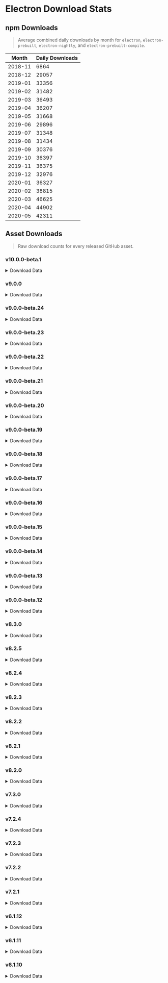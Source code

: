 # Electron Download Stats

## npm Downloads

> Average combined daily downloads by month for `electron`, `electron-prebuilt`, `electron-nightly`, and `electron-prebuilt-compile`.

Month | Daily Downloads
--- | ---
2018-11 | 6864
2018-12 | 29057
2019-01 | 33356
2019-02 | 31482
2019-03 | 36493
2019-04 | 36207
2019-05 | 31668
2019-06 | 29896
2019-07 | 31348
2019-08 | 31434
2019-09 | 30376
2019-10 | 36397
2019-11 | 36375
2019-12 | 32976
2020-01 | 36327
2020-02 | 38815
2020-03 | 46625
2020-04 | 44902
2020-05 | 42311


## Asset Downloads

> Raw download counts for every released GitHub asset.


### v10.0.0-beta.1

<details><summary>Download Data</summary>

File | Downloads
--- | ---
SHASUMS256.txt | 72
electron-v10.0.0-beta.1-win32-x64.zip | 51
electron-v10.0.0-beta.1-linux-x64.zip | 42
electron-v10.0.0-beta.1-darwin-x64.zip | 25
electron-v10.0.0-beta.1-darwin-x64-symbols.zip | 20
electron.d.ts | 20
chromedriver-v10.0.0-beta.1-win32-x64.zip | 18
chromedriver-v10.0.0-beta.1-darwin-x64.zip | 17
chromedriver-v10.0.0-beta.1-win32-arm64.zip | 14
electron-v10.0.0-beta.1-win32-ia32.zip | 14
chromedriver-v10.0.0-beta.1-linux-x64.zip | 13
electron-v10.0.0-beta.1-linux-arm64-debug.zip | 12
electron-v10.0.0-beta.1-linux-arm64-symbols.zip | 12
electron-v10.0.0-beta.1-linux-ia32.zip | 12
chromedriver-v10.0.0-beta.1-linux-arm64.zip | 11
chromedriver-v10.0.0-beta.1-win32-ia32.zip | 11
electron-api.json | 11
electron-v10.0.0-beta.1-darwin-x64-dsym.zip | 11
electron-v10.0.0-beta.1-linux-arm64.zip | 11
electron-v10.0.0-beta.1-win32-arm64-symbols.zip | 11
electron-v10.0.0-beta.1-win32-arm64-toolchain-profile.zip | 11
ffmpeg-v10.0.0-beta.1-win32-x64.zip | 11
chromedriver-v10.0.0-beta.1-linux-armv7l.zip | 10
chromedriver-v10.0.0-beta.1-linux-ia32.zip | 10
chromedriver-v10.0.0-beta.1-mas-x64.zip | 10
electron-v10.0.0-beta.1-linux-armv7l-debug.zip | 10
electron-v10.0.0-beta.1-linux-armv7l-symbols.zip | 10
electron-v10.0.0-beta.1-linux-armv7l.zip | 10
electron-v10.0.0-beta.1-linux-ia32-debug.zip | 10
electron-v10.0.0-beta.1-linux-ia32-symbols.zip | 10
electron-v10.0.0-beta.1-linux-x64-symbols.zip | 10
electron-v10.0.0-beta.1-mas-x64-symbols.zip | 10
electron-v10.0.0-beta.1-mas-x64.zip | 10
electron-v10.0.0-beta.1-win32-arm64.zip | 10
electron-v10.0.0-beta.1-win32-ia32-symbols.zip | 10
electron-v10.0.0-beta.1-win32-ia32-toolchain-profile.zip | 10
electron-v10.0.0-beta.1-win32-x64-symbols.zip | 10
electron-v10.0.0-beta.1-win32-x64-toolchain-profile.zip | 10
ffmpeg-v10.0.0-beta.1-darwin-x64.zip | 10
ffmpeg-v10.0.0-beta.1-linux-arm64.zip | 10
ffmpeg-v10.0.0-beta.1-linux-armv7l.zip | 10
ffmpeg-v10.0.0-beta.1-linux-ia32.zip | 10
ffmpeg-v10.0.0-beta.1-linux-x64.zip | 10
ffmpeg-v10.0.0-beta.1-mas-x64.zip | 10
ffmpeg-v10.0.0-beta.1-win32-arm64.zip | 10
ffmpeg-v10.0.0-beta.1-win32-ia32.zip | 10
hunspell_dictionaries.zip | 10
mksnapshot-v10.0.0-beta.1-darwin-x64.zip | 10
mksnapshot-v10.0.0-beta.1-linux-arm64-x64.zip | 10
mksnapshot-v10.0.0-beta.1-linux-armv7l-x64.zip | 10
mksnapshot-v10.0.0-beta.1-linux-x64.zip | 10
mksnapshot-v10.0.0-beta.1-mas-x64.zip | 10
mksnapshot-v10.0.0-beta.1-win32-arm64-x64.zip | 10
mksnapshot-v10.0.0-beta.1-win32-ia32.zip | 10
mksnapshot-v10.0.0-beta.1-win32-x64.zip | 10
electron-v10.0.0-beta.1-mas-x64-dsym.zip | 9
mksnapshot-v10.0.0-beta.1-linux-ia32.zip | 9
electron-v10.0.0-beta.1-linux-x64-debug.zip | 8
electron-v10.0.0-beta.1-win32-arm64-pdb.zip | 8
electron-v10.0.0-beta.1-win32-ia32-pdb.zip | 7
electron-v10.0.0-beta.1-win32-x64-pdb.zip | 7

</details>

### v9.0.0

<details><summary>Download Data</summary>

File | Downloads
--- | ---
SHASUMS256.txt | 9797
electron-v9.0.0-win32-x64.zip | 7289
electron-v9.0.0-linux-x64.zip | 5503
electron-v9.0.0-darwin-x64.zip | 4780
electron-v9.0.0-win32-ia32.zip | 987
chromedriver-v9.0.0-linux-x64.zip | 372
chromedriver-v9.0.0-win32-x64.zip | 348
chromedriver-v9.0.0-darwin-x64.zip | 334
electron-v9.0.0-linux-armv7l.zip | 270
electron-v9.0.0-linux-ia32.zip | 261
electron-v9.0.0-mas-x64.zip | 169
electron-v9.0.0-win32-arm64.zip | 164
electron-v9.0.0-linux-arm64.zip | 157
chromedriver-v9.0.0-win32-ia32.zip | 87
electron-api.json | 71
mksnapshot-v9.0.0-win32-x64.zip | 37
ffmpeg-v9.0.0-win32-x64.zip | 35
electron.d.ts | 31
electron-v9.0.0-win32-x64-symbols.zip | 29
electron-v9.0.0-win32-x64-pdb.zip | 28
chromedriver-v9.0.0-linux-arm64.zip | 25
chromedriver-v9.0.0-linux-armv7l.zip | 25
ffmpeg-v9.0.0-darwin-x64.zip | 25
mksnapshot-v9.0.0-linux-x64.zip | 25
chromedriver-v9.0.0-win32-arm64.zip | 24
electron-v9.0.0-darwin-x64-symbols.zip | 23
hunspell_dictionaries.zip | 23
mksnapshot-v9.0.0-darwin-x64.zip | 23
mksnapshot-v9.0.0-win32-ia32.zip | 23
ffmpeg-v9.0.0-linux-x64.zip | 22
chromedriver-v9.0.0-linux-ia32.zip | 21
chromedriver-v9.0.0-mas-x64.zip | 21
electron-v9.0.0-win32-ia32-symbols.zip | 21
electron-v9.0.0-win32-x64-toolchain-profile.zip | 21
ffmpeg-v9.0.0-win32-ia32.zip | 21
mksnapshot-v9.0.0-mas-x64.zip | 20
electron-v9.0.0-darwin-x64-dsym.zip | 19
electron-v9.0.0-linux-arm64-debug.zip | 19
electron-v9.0.0-linux-armv7l-symbols.zip | 19
electron-v9.0.0-win32-ia32-pdb.zip | 19
ffmpeg-v9.0.0-linux-armv7l.zip | 19
electron-v9.0.0-linux-arm64-symbols.zip | 18
electron-v9.0.0-linux-ia32-symbols.zip | 17
electron-v9.0.0-linux-x64-symbols.zip | 17
electron-v9.0.0-mas-x64-symbols.zip | 17
electron-v9.0.0-win32-arm64-symbols.zip | 17
electron-v9.0.0-win32-arm64-toolchain-profile.zip | 17
ffmpeg-v9.0.0-linux-ia32.zip | 17
ffmpeg-v9.0.0-mas-x64.zip | 17
mksnapshot-v9.0.0-linux-arm64-x64.zip | 17
electron-v9.0.0-linux-armv7l-debug.zip | 16
electron-v9.0.0-win32-ia32-toolchain-profile.zip | 16
ffmpeg-v9.0.0-win32-arm64.zip | 16
mksnapshot-v9.0.0-linux-ia32.zip | 16
mksnapshot-v9.0.0-win32-arm64-x64.zip | 16
ffmpeg-v9.0.0-linux-arm64.zip | 15
mksnapshot-v9.0.0-linux-armv7l-x64.zip | 15
electron-v9.0.0-linux-ia32-debug.zip | 13
electron-v9.0.0-win32-arm64-pdb.zip | 13
electron-v9.0.0-mas-x64-dsym.zip | 12
electron-v9.0.0-linux-x64-debug.zip | 10

</details>

### v9.0.0-beta.24

<details><summary>Download Data</summary>

File | Downloads
--- | ---
SHASUMS256.txt | 3217
electron-v9.0.0-beta.24-linux-x64.zip | 2093
electron-v9.0.0-beta.24-win32-x64.zip | 1614
electron-v9.0.0-beta.24-darwin-x64.zip | 1525
electron-v9.0.0-beta.24-win32-ia32.zip | 377
electron-v9.0.0-beta.24-linux-ia32.zip | 66
chromedriver-v9.0.0-beta.24-win32-x64.zip | 46
chromedriver-v9.0.0-beta.24-darwin-x64.zip | 43
chromedriver-v9.0.0-beta.24-linux-x64.zip | 25
electron-v9.0.0-beta.24-linux-armv7l.zip | 25
electron-v9.0.0-beta.24-win32-ia32-symbols.zip | 22
electron.d.ts | 20
electron-v9.0.0-beta.24-darwin-x64-symbols.zip | 19
electron-v9.0.0-beta.24-linux-arm64.zip | 19
chromedriver-v9.0.0-beta.24-linux-arm64.zip | 18
electron-v9.0.0-beta.24-linux-arm64-debug.zip | 18
electron-v9.0.0-beta.24-mas-x64.zip | 18
electron-v9.0.0-beta.24-win32-arm64.zip | 18
electron-v9.0.0-beta.24-win32-x64-pdb.zip | 18
electron-api.json | 17
electron-v9.0.0-beta.24-darwin-x64-dsym.zip | 17
electron-v9.0.0-beta.24-win32-x64-symbols.zip | 17
ffmpeg-v9.0.0-beta.24-win32-x64.zip | 17
mksnapshot-v9.0.0-beta.24-win32-x64.zip | 17
chromedriver-v9.0.0-beta.24-win32-arm64.zip | 16
chromedriver-v9.0.0-beta.24-win32-ia32.zip | 16
electron-v9.0.0-beta.24-win32-ia32-pdb.zip | 16
electron-v9.0.0-beta.24-win32-x64-toolchain-profile.zip | 16
ffmpeg-v9.0.0-beta.24-win32-ia32.zip | 16
chromedriver-v9.0.0-beta.24-linux-ia32.zip | 15
chromedriver-v9.0.0-beta.24-mas-x64.zip | 15
electron-v9.0.0-beta.24-linux-x64-symbols.zip | 15
electron-v9.0.0-beta.24-win32-arm64-symbols.zip | 15
ffmpeg-v9.0.0-beta.24-darwin-x64.zip | 15
hunspell_dictionaries.zip | 15
chromedriver-v9.0.0-beta.24-linux-armv7l.zip | 14
electron-v9.0.0-beta.24-linux-arm64-symbols.zip | 14
electron-v9.0.0-beta.24-linux-ia32-debug.zip | 14
electron-v9.0.0-beta.24-linux-ia32-symbols.zip | 14
electron-v9.0.0-beta.24-win32-arm64-toolchain-profile.zip | 14
electron-v9.0.0-beta.24-win32-ia32-toolchain-profile.zip | 14
ffmpeg-v9.0.0-beta.24-linux-arm64.zip | 14
ffmpeg-v9.0.0-beta.24-linux-armv7l.zip | 14
ffmpeg-v9.0.0-beta.24-linux-ia32.zip | 14
ffmpeg-v9.0.0-beta.24-linux-x64.zip | 14
ffmpeg-v9.0.0-beta.24-win32-arm64.zip | 14
mksnapshot-v9.0.0-beta.24-darwin-x64.zip | 14
mksnapshot-v9.0.0-beta.24-linux-armv7l-x64.zip | 14
mksnapshot-v9.0.0-beta.24-linux-ia32.zip | 14
mksnapshot-v9.0.0-beta.24-linux-x64.zip | 14
mksnapshot-v9.0.0-beta.24-win32-arm64-x64.zip | 14
mksnapshot-v9.0.0-beta.24-win32-ia32.zip | 14
electron-v9.0.0-beta.24-linux-armv7l-debug.zip | 13
electron-v9.0.0-beta.24-linux-armv7l-symbols.zip | 13
electron-v9.0.0-beta.24-mas-x64-symbols.zip | 13
ffmpeg-v9.0.0-beta.24-mas-x64.zip | 13
mksnapshot-v9.0.0-beta.24-mas-x64.zip | 13
electron-v9.0.0-beta.24-mas-x64-dsym.zip | 11
electron-v9.0.0-beta.24-win32-arm64-pdb.zip | 11
mksnapshot-v9.0.0-beta.24-linux-arm64-x64.zip | 11
electron-v9.0.0-beta.24-linux-x64-debug.zip | 10

</details>

### v9.0.0-beta.23

<details><summary>Download Data</summary>

File | Downloads
--- | ---
electron-v9.0.0-beta.23-win32-x64.zip | 84
SHASUMS256.txt | 68
electron-v9.0.0-beta.23-linux-x64.zip | 39
electron-v9.0.0-beta.23-darwin-x64.zip | 34
chromedriver-v9.0.0-beta.23-darwin-x64.zip | 30
electron-v9.0.0-beta.23-win32-ia32.zip | 27
chromedriver-v9.0.0-beta.23-win32-x64.zip | 22
chromedriver-v9.0.0-beta.23-mas-x64.zip | 20
chromedriver-v9.0.0-beta.23-win32-arm64.zip | 20
electron.d.ts | 19
chromedriver-v9.0.0-beta.23-linux-arm64.zip | 18
chromedriver-v9.0.0-beta.23-win32-ia32.zip | 18
electron-v9.0.0-beta.23-win32-arm64.zip | 18
chromedriver-v9.0.0-beta.23-linux-x64.zip | 17
electron-v9.0.0-beta.23-win32-ia32-symbols.zip | 16
ffmpeg-v9.0.0-beta.23-linux-x64.zip | 16
ffmpeg-v9.0.0-beta.23-mas-x64.zip | 16
ffmpeg-v9.0.0-beta.23-win32-arm64.zip | 16
hunspell_dictionaries.zip | 16
mksnapshot-v9.0.0-beta.23-linux-x64.zip | 16
mksnapshot-v9.0.0-beta.23-win32-x64.zip | 16
chromedriver-v9.0.0-beta.23-linux-armv7l.zip | 15
electron-api.json | 15
electron-v9.0.0-beta.23-darwin-x64-symbols.zip | 15
electron-v9.0.0-beta.23-linux-ia32.zip | 15
electron-v9.0.0-beta.23-mas-x64.zip | 15
electron-v9.0.0-beta.23-win32-x64-toolchain-profile.zip | 15
ffmpeg-v9.0.0-beta.23-linux-ia32.zip | 15
ffmpeg-v9.0.0-beta.23-win32-x64.zip | 15
mksnapshot-v9.0.0-beta.23-darwin-x64.zip | 15
mksnapshot-v9.0.0-beta.23-win32-arm64-x64.zip | 15
electron-v9.0.0-beta.23-linux-arm64-debug.zip | 14
electron-v9.0.0-beta.23-linux-arm64-symbols.zip | 14
electron-v9.0.0-beta.23-linux-arm64.zip | 14
electron-v9.0.0-beta.23-linux-armv7l-symbols.zip | 14
electron-v9.0.0-beta.23-linux-armv7l.zip | 14
electron-v9.0.0-beta.23-linux-ia32-symbols.zip | 14
electron-v9.0.0-beta.23-linux-x64-symbols.zip | 14
electron-v9.0.0-beta.23-win32-arm64-toolchain-profile.zip | 14
electron-v9.0.0-beta.23-win32-ia32-toolchain-profile.zip | 14
electron-v9.0.0-beta.23-win32-x64-symbols.zip | 14
ffmpeg-v9.0.0-beta.23-darwin-x64.zip | 14
ffmpeg-v9.0.0-beta.23-linux-arm64.zip | 14
ffmpeg-v9.0.0-beta.23-linux-armv7l.zip | 14
ffmpeg-v9.0.0-beta.23-win32-ia32.zip | 14
mksnapshot-v9.0.0-beta.23-linux-armv7l-x64.zip | 14
mksnapshot-v9.0.0-beta.23-linux-ia32.zip | 14
mksnapshot-v9.0.0-beta.23-mas-x64.zip | 14
mksnapshot-v9.0.0-beta.23-win32-ia32.zip | 14
chromedriver-v9.0.0-beta.23-linux-ia32.zip | 13
electron-v9.0.0-beta.23-linux-armv7l-debug.zip | 13
electron-v9.0.0-beta.23-linux-ia32-debug.zip | 13
electron-v9.0.0-beta.23-mas-x64-symbols.zip | 13
electron-v9.0.0-beta.23-win32-arm64-symbols.zip | 13
electron-v9.0.0-beta.23-win32-x64-pdb.zip | 13
electron-v9.0.0-beta.23-darwin-x64-dsym.zip | 12
electron-v9.0.0-beta.23-win32-ia32-pdb.zip | 11
mksnapshot-v9.0.0-beta.23-linux-arm64-x64.zip | 11
electron-v9.0.0-beta.23-mas-x64-dsym.zip | 10
electron-v9.0.0-beta.23-win32-arm64-pdb.zip | 10
electron-v9.0.0-beta.23-linux-x64-debug.zip | 9

</details>

### v9.0.0-beta.22

<details><summary>Download Data</summary>

File | Downloads
--- | ---
SHASUMS256.txt | 1672
electron-v9.0.0-beta.22-win32-x64.zip | 1030
electron-v9.0.0-beta.22-darwin-x64.zip | 879
electron-v9.0.0-beta.22-linux-x64.zip | 749
electron-v9.0.0-beta.22-win32-ia32.zip | 173
electron-v9.0.0-beta.22-linux-ia32.zip | 87
chromedriver-v9.0.0-beta.22-win32-x64.zip | 36
chromedriver-v9.0.0-beta.22-darwin-x64.zip | 26
chromedriver-v9.0.0-beta.22-linux-x64.zip | 24
electron-api.json | 22
electron-v9.0.0-beta.22-mas-x64.zip | 21
mksnapshot-v9.0.0-beta.22-win32-x64.zip | 21
chromedriver-v9.0.0-beta.22-win32-ia32.zip | 20
electron.d.ts | 20
chromedriver-v9.0.0-beta.22-win32-arm64.zip | 19
electron-v9.0.0-beta.22-linux-arm64.zip | 19
ffmpeg-v9.0.0-beta.22-win32-x64.zip | 19
electron-v9.0.0-beta.22-win32-ia32-symbols.zip | 18
chromedriver-v9.0.0-beta.22-mas-x64.zip | 17
electron-v9.0.0-beta.22-linux-armv7l.zip | 17
electron-v9.0.0-beta.22-win32-arm64.zip | 17
ffmpeg-v9.0.0-beta.22-linux-x64.zip | 17
hunspell_dictionaries.zip | 17
chromedriver-v9.0.0-beta.22-linux-armv7l.zip | 16
ffmpeg-v9.0.0-beta.22-win32-ia32.zip | 16
mksnapshot-v9.0.0-beta.22-linux-x64.zip | 16
electron-v9.0.0-beta.22-mas-x64-symbols.zip | 15
electron-v9.0.0-beta.22-win32-arm64-symbols.zip | 15
electron-v9.0.0-beta.22-win32-x64-toolchain-profile.zip | 15
mksnapshot-v9.0.0-beta.22-win32-ia32.zip | 15
electron-v9.0.0-beta.22-linux-arm64-debug.zip | 14
electron-v9.0.0-beta.22-win32-ia32-toolchain-profile.zip | 14
electron-v9.0.0-beta.22-win32-x64-symbols.zip | 14
ffmpeg-v9.0.0-beta.22-darwin-x64.zip | 14
ffmpeg-v9.0.0-beta.22-linux-ia32.zip | 14
mksnapshot-v9.0.0-beta.22-linux-ia32.zip | 14
chromedriver-v9.0.0-beta.22-linux-arm64.zip | 13
chromedriver-v9.0.0-beta.22-linux-ia32.zip | 13
electron-v9.0.0-beta.22-darwin-x64-symbols.zip | 13
electron-v9.0.0-beta.22-linux-arm64-symbols.zip | 13
electron-v9.0.0-beta.22-linux-x64-symbols.zip | 13
electron-v9.0.0-beta.22-win32-arm64-toolchain-profile.zip | 13
electron-v9.0.0-beta.22-win32-ia32-pdb.zip | 13
ffmpeg-v9.0.0-beta.22-linux-arm64.zip | 13
ffmpeg-v9.0.0-beta.22-linux-armv7l.zip | 13
ffmpeg-v9.0.0-beta.22-mas-x64.zip | 13
ffmpeg-v9.0.0-beta.22-win32-arm64.zip | 13
mksnapshot-v9.0.0-beta.22-darwin-x64.zip | 13
mksnapshot-v9.0.0-beta.22-linux-armv7l-x64.zip | 13
mksnapshot-v9.0.0-beta.22-mas-x64.zip | 13
mksnapshot-v9.0.0-beta.22-win32-arm64-x64.zip | 13
electron-v9.0.0-beta.22-linux-armv7l-debug.zip | 12
electron-v9.0.0-beta.22-linux-armv7l-symbols.zip | 12
electron-v9.0.0-beta.22-linux-ia32-debug.zip | 12
electron-v9.0.0-beta.22-linux-ia32-symbols.zip | 12
electron-v9.0.0-beta.22-win32-x64-pdb.zip | 12
electron-v9.0.0-beta.22-mas-x64-dsym.zip | 10
mksnapshot-v9.0.0-beta.22-linux-arm64-x64.zip | 10
electron-v9.0.0-beta.22-darwin-x64-dsym.zip | 9
electron-v9.0.0-beta.22-linux-x64-debug.zip | 9
electron-v9.0.0-beta.22-win32-arm64-pdb.zip | 9

</details>

### v9.0.0-beta.21

<details><summary>Download Data</summary>

File | Downloads
--- | ---
SHASUMS256.txt | 266
electron-v9.0.0-beta.21-win32-x64.zip | 190
electron-v9.0.0-beta.21-darwin-x64.zip | 108
electron-v9.0.0-beta.21-linux-x64.zip | 106
electron-v9.0.0-beta.21-win32-ia32.zip | 30
chromedriver-v9.0.0-beta.21-linux-armv7l.zip | 24
chromedriver-v9.0.0-beta.21-win32-x64.zip | 22
electron-v9.0.0-beta.21-darwin-x64-symbols.zip | 21
chromedriver-v9.0.0-beta.21-linux-ia32.zip | 19
chromedriver-v9.0.0-beta.21-linux-x64.zip | 19
electron-v9.0.0-beta.21-linux-arm64.zip | 19
chromedriver-v9.0.0-beta.21-mas-x64.zip | 18
electron-v9.0.0-beta.21-linux-ia32.zip | 18
ffmpeg-v9.0.0-beta.21-win32-x64.zip | 18
mksnapshot-v9.0.0-beta.21-win32-x64.zip | 18
chromedriver-v9.0.0-beta.21-darwin-x64.zip | 17
chromedriver-v9.0.0-beta.21-win32-arm64.zip | 17
electron-v9.0.0-beta.21-linux-armv7l-symbols.zip | 17
electron-v9.0.0-beta.21-linux-armv7l.zip | 17
electron-v9.0.0-beta.21-win32-ia32-symbols.zip | 17
electron.d.ts | 17
chromedriver-v9.0.0-beta.21-linux-arm64.zip | 16
electron-api.json | 16
electron-v9.0.0-beta.21-mas-x64.zip | 16
hunspell_dictionaries.zip | 16
mksnapshot-v9.0.0-beta.21-linux-x64.zip | 16
chromedriver-v9.0.0-beta.21-win32-ia32.zip | 15
electron-v9.0.0-beta.21-darwin-x64-dsym.zip | 15
electron-v9.0.0-beta.21-mas-x64-symbols.zip | 15
electron-v9.0.0-beta.21-win32-arm64.zip | 15
electron-v9.0.0-beta.21-win32-ia32-pdb.zip | 15
electron-v9.0.0-beta.21-win32-ia32-toolchain-profile.zip | 15
electron-v9.0.0-beta.21-win32-x64-symbols.zip | 15
electron-v9.0.0-beta.21-win32-x64-toolchain-profile.zip | 15
ffmpeg-v9.0.0-beta.21-darwin-x64.zip | 15
ffmpeg-v9.0.0-beta.21-linux-ia32.zip | 15
ffmpeg-v9.0.0-beta.21-linux-x64.zip | 15
ffmpeg-v9.0.0-beta.21-win32-ia32.zip | 15
mksnapshot-v9.0.0-beta.21-linux-ia32.zip | 15
mksnapshot-v9.0.0-beta.21-win32-ia32.zip | 15
electron-v9.0.0-beta.21-linux-arm64-debug.zip | 14
electron-v9.0.0-beta.21-linux-arm64-symbols.zip | 14
electron-v9.0.0-beta.21-linux-armv7l-debug.zip | 14
electron-v9.0.0-beta.21-linux-ia32-debug.zip | 14
electron-v9.0.0-beta.21-linux-ia32-symbols.zip | 14
electron-v9.0.0-beta.21-linux-x64-symbols.zip | 14
electron-v9.0.0-beta.21-win32-arm64-symbols.zip | 14
electron-v9.0.0-beta.21-win32-arm64-toolchain-profile.zip | 14
electron-v9.0.0-beta.21-win32-x64-pdb.zip | 14
ffmpeg-v9.0.0-beta.21-linux-arm64.zip | 14
ffmpeg-v9.0.0-beta.21-linux-armv7l.zip | 14
ffmpeg-v9.0.0-beta.21-mas-x64.zip | 14
ffmpeg-v9.0.0-beta.21-win32-arm64.zip | 14
mksnapshot-v9.0.0-beta.21-darwin-x64.zip | 14
mksnapshot-v9.0.0-beta.21-linux-armv7l-x64.zip | 14
mksnapshot-v9.0.0-beta.21-mas-x64.zip | 14
mksnapshot-v9.0.0-beta.21-win32-arm64-x64.zip | 14
electron-v9.0.0-beta.21-linux-x64-debug.zip | 10
electron-v9.0.0-beta.21-mas-x64-dsym.zip | 10
electron-v9.0.0-beta.21-win32-arm64-pdb.zip | 10
mksnapshot-v9.0.0-beta.21-linux-arm64-x64.zip | 10

</details>

### v9.0.0-beta.20

<details><summary>Download Data</summary>

File | Downloads
--- | ---
SHASUMS256.txt | 121
electron-v9.0.0-beta.20-win32-x64.zip | 79
electron-v9.0.0-beta.20-linux-x64.zip | 76
electron-v9.0.0-beta.20-darwin-x64.zip | 28
electron-v9.0.0-beta.20-win32-ia32.zip | 24
electron-v9.0.0-beta.20-win32-ia32-symbols.zip | 17
electron-v9.0.0-beta.20-linux-ia32.zip | 16
chromedriver-v9.0.0-beta.20-darwin-x64.zip | 15
electron-v9.0.0-beta.20-linux-ia32-symbols.zip | 15
mksnapshot-v9.0.0-beta.20-mas-x64.zip | 15
mksnapshot-v9.0.0-beta.20-win32-x64.zip | 15
chromedriver-v9.0.0-beta.20-linux-ia32.zip | 14
chromedriver-v9.0.0-beta.20-linux-x64.zip | 14
chromedriver-v9.0.0-beta.20-win32-arm64.zip | 14
electron-v9.0.0-beta.20-darwin-x64-symbols.zip | 14
electron-v9.0.0-beta.20-linux-arm64-symbols.zip | 14
electron-v9.0.0-beta.20-win32-arm64-symbols.zip | 14
electron.d.ts | 14
ffmpeg-v9.0.0-beta.20-linux-arm64.zip | 14
mksnapshot-v9.0.0-beta.20-linux-armv7l-x64.zip | 14
mksnapshot-v9.0.0-beta.20-linux-x64.zip | 14
mksnapshot-v9.0.0-beta.20-win32-arm64-x64.zip | 14
mksnapshot-v9.0.0-beta.20-win32-ia32.zip | 14
chromedriver-v9.0.0-beta.20-mas-x64.zip | 13
chromedriver-v9.0.0-beta.20-win32-ia32.zip | 13
chromedriver-v9.0.0-beta.20-win32-x64.zip | 13
electron-api.json | 13
electron-v9.0.0-beta.20-linux-arm64-debug.zip | 13
electron-v9.0.0-beta.20-linux-arm64.zip | 13
electron-v9.0.0-beta.20-linux-armv7l-debug.zip | 13
electron-v9.0.0-beta.20-linux-armv7l-symbols.zip | 13
electron-v9.0.0-beta.20-linux-armv7l.zip | 13
electron-v9.0.0-beta.20-linux-ia32-debug.zip | 13
electron-v9.0.0-beta.20-linux-x64-symbols.zip | 13
electron-v9.0.0-beta.20-mas-x64-symbols.zip | 13
electron-v9.0.0-beta.20-mas-x64.zip | 13
electron-v9.0.0-beta.20-win32-arm64-toolchain-profile.zip | 13
electron-v9.0.0-beta.20-win32-arm64.zip | 13
electron-v9.0.0-beta.20-win32-ia32-toolchain-profile.zip | 13
electron-v9.0.0-beta.20-win32-x64-pdb.zip | 13
electron-v9.0.0-beta.20-win32-x64-symbols.zip | 13
electron-v9.0.0-beta.20-win32-x64-toolchain-profile.zip | 13
ffmpeg-v9.0.0-beta.20-darwin-x64.zip | 13
ffmpeg-v9.0.0-beta.20-linux-armv7l.zip | 13
ffmpeg-v9.0.0-beta.20-linux-ia32.zip | 13
ffmpeg-v9.0.0-beta.20-linux-x64.zip | 13
ffmpeg-v9.0.0-beta.20-mas-x64.zip | 13
ffmpeg-v9.0.0-beta.20-win32-arm64.zip | 13
ffmpeg-v9.0.0-beta.20-win32-ia32.zip | 13
ffmpeg-v9.0.0-beta.20-win32-x64.zip | 13
hunspell_dictionaries.zip | 13
mksnapshot-v9.0.0-beta.20-darwin-x64.zip | 13
mksnapshot-v9.0.0-beta.20-linux-ia32.zip | 13
chromedriver-v9.0.0-beta.20-linux-arm64.zip | 12
chromedriver-v9.0.0-beta.20-linux-armv7l.zip | 12
electron-v9.0.0-beta.20-win32-ia32-pdb.zip | 12
electron-v9.0.0-beta.20-darwin-x64-dsym.zip | 9
electron-v9.0.0-beta.20-linux-x64-debug.zip | 9
electron-v9.0.0-beta.20-mas-x64-dsym.zip | 9
electron-v9.0.0-beta.20-win32-arm64-pdb.zip | 9
mksnapshot-v9.0.0-beta.20-linux-arm64-x64.zip | 9

</details>

### v9.0.0-beta.19

<details><summary>Download Data</summary>

File | Downloads
--- | ---
SHASUMS256.txt | 340
electron-v9.0.0-beta.19-win32-x64.zip | 315
electron-v9.0.0-beta.19-linux-x64.zip | 200
electron-v9.0.0-beta.19-darwin-x64.zip | 199
electron-v9.0.0-beta.19-win32-ia32.zip | 103
electron-v9.0.0-beta.19-linux-ia32.zip | 90
chromedriver-v9.0.0-beta.19-darwin-x64.zip | 33
chromedriver-v9.0.0-beta.19-win32-x64.zip | 33
chromedriver-v9.0.0-beta.19-linux-armv7l.zip | 24
electron-v9.0.0-beta.19-linux-arm64.zip | 24
electron-v9.0.0-beta.19-linux-x64-symbols.zip | 23
chromedriver-v9.0.0-beta.19-linux-x64.zip | 22
electron-v9.0.0-beta.19-mas-x64.zip | 22
chromedriver-v9.0.0-beta.19-linux-arm64.zip | 21
electron-v9.0.0-beta.19-linux-arm64-symbols.zip | 21
electron-v9.0.0-beta.19-linux-armv7l.zip | 21
electron-v9.0.0-beta.19-win32-ia32-symbols.zip | 21
electron-v9.0.0-beta.19-win32-x64-symbols.zip | 20
electron-v9.0.0-beta.19-linux-armv7l-debug.zip | 19
chromedriver-v9.0.0-beta.19-win32-arm64.zip | 18
electron-api.json | 18
electron-v9.0.0-beta.19-linux-arm64-debug.zip | 18
electron-v9.0.0-beta.19-linux-ia32-debug.zip | 18
electron-v9.0.0-beta.19-mas-x64-symbols.zip | 18
electron-v9.0.0-beta.19-win32-ia32-pdb.zip | 18
electron.d.ts | 18
chromedriver-v9.0.0-beta.19-win32-ia32.zip | 17
electron-v9.0.0-beta.19-darwin-x64-symbols.zip | 17
electron-v9.0.0-beta.19-linux-armv7l-symbols.zip | 17
electron-v9.0.0-beta.19-linux-ia32-symbols.zip | 17
electron-v9.0.0-beta.19-win32-arm64-toolchain-profile.zip | 17
electron-v9.0.0-beta.19-win32-x64-pdb.zip | 17
chromedriver-v9.0.0-beta.19-linux-ia32.zip | 16
chromedriver-v9.0.0-beta.19-mas-x64.zip | 16
electron-v9.0.0-beta.19-win32-arm64-symbols.zip | 16
electron-v9.0.0-beta.19-win32-arm64.zip | 16
electron-v9.0.0-beta.19-win32-x64-toolchain-profile.zip | 16
mksnapshot-v9.0.0-beta.19-linux-x64.zip | 16
electron-v9.0.0-beta.19-win32-ia32-toolchain-profile.zip | 15
ffmpeg-v9.0.0-beta.19-darwin-x64.zip | 15
ffmpeg-v9.0.0-beta.19-linux-x64.zip | 15
ffmpeg-v9.0.0-beta.19-mas-x64.zip | 15
ffmpeg-v9.0.0-beta.19-win32-arm64.zip | 15
ffmpeg-v9.0.0-beta.19-win32-x64.zip | 15
hunspell_dictionaries.zip | 15
mksnapshot-v9.0.0-beta.19-mas-x64.zip | 15
mksnapshot-v9.0.0-beta.19-win32-x64.zip | 15
electron-v9.0.0-beta.19-darwin-x64-dsym.zip | 14
ffmpeg-v9.0.0-beta.19-linux-arm64.zip | 14
ffmpeg-v9.0.0-beta.19-linux-armv7l.zip | 14
ffmpeg-v9.0.0-beta.19-linux-ia32.zip | 14
ffmpeg-v9.0.0-beta.19-win32-ia32.zip | 14
mksnapshot-v9.0.0-beta.19-darwin-x64.zip | 14
mksnapshot-v9.0.0-beta.19-linux-armv7l-x64.zip | 14
mksnapshot-v9.0.0-beta.19-linux-ia32.zip | 14
mksnapshot-v9.0.0-beta.19-win32-arm64-x64.zip | 14
mksnapshot-v9.0.0-beta.19-win32-ia32.zip | 14
electron-v9.0.0-beta.19-linux-x64-debug.zip | 13
electron-v9.0.0-beta.19-mas-x64-dsym.zip | 13
electron-v9.0.0-beta.19-win32-arm64-pdb.zip | 13
mksnapshot-v9.0.0-beta.19-linux-arm64-x64.zip | 11

</details>

### v9.0.0-beta.18

<details><summary>Download Data</summary>

File | Downloads
--- | ---
SHASUMS256.txt | 472
electron-v9.0.0-beta.18-win32-x64.zip | 360
electron-v9.0.0-beta.18-linux-x64.zip | 234
electron-v9.0.0-beta.18-darwin-x64.zip | 228
electron-v9.0.0-beta.18-win32-ia32.zip | 59
chromedriver-v9.0.0-beta.18-linux-armv7l.zip | 49
chromedriver-v9.0.0-beta.18-darwin-x64.zip | 36
chromedriver-v9.0.0-beta.18-win32-x64.zip | 33
electron-v9.0.0-beta.18-linux-ia32.zip | 29
chromedriver-v9.0.0-beta.18-linux-x64.zip | 28
chromedriver-v9.0.0-beta.18-linux-arm64.zip | 23
chromedriver-v9.0.0-beta.18-win32-arm64.zip | 23
chromedriver-v9.0.0-beta.18-mas-x64.zip | 20
electron-v9.0.0-beta.18-linux-armv7l.zip | 20
chromedriver-v9.0.0-beta.18-win32-ia32.zip | 18
electron-api.json | 18
electron-v9.0.0-beta.18-win32-ia32-symbols.zip | 18
chromedriver-v9.0.0-beta.18-linux-ia32.zip | 17
electron-v9.0.0-beta.18-mas-x64.zip | 17
mksnapshot-v9.0.0-beta.18-linux-x64.zip | 17
electron.d.ts | 16
hunspell_dictionaries.zip | 16
mksnapshot-v9.0.0-beta.18-win32-x64.zip | 16
electron-v9.0.0-beta.18-linux-arm64.zip | 15
electron-v9.0.0-beta.18-win32-x64-symbols.zip | 15
ffmpeg-v9.0.0-beta.18-linux-x64.zip | 15
electron-v9.0.0-beta.18-linux-arm64-debug.zip | 14
electron-v9.0.0-beta.18-linux-ia32-symbols.zip | 14
electron-v9.0.0-beta.18-linux-x64-symbols.zip | 14
electron-v9.0.0-beta.18-win32-ia32-pdb.zip | 14
ffmpeg-v9.0.0-beta.18-darwin-x64.zip | 14
ffmpeg-v9.0.0-beta.18-mas-x64.zip | 14
ffmpeg-v9.0.0-beta.18-win32-x64.zip | 14
mksnapshot-v9.0.0-beta.18-mas-x64.zip | 14
mksnapshot-v9.0.0-beta.18-win32-ia32.zip | 14
electron-v9.0.0-beta.18-darwin-x64-symbols.zip | 13
electron-v9.0.0-beta.18-linux-arm64-symbols.zip | 13
electron-v9.0.0-beta.18-linux-armv7l-debug.zip | 13
electron-v9.0.0-beta.18-linux-armv7l-symbols.zip | 13
electron-v9.0.0-beta.18-linux-ia32-debug.zip | 13
electron-v9.0.0-beta.18-mas-x64-symbols.zip | 13
electron-v9.0.0-beta.18-win32-arm64-symbols.zip | 13
electron-v9.0.0-beta.18-win32-arm64-toolchain-profile.zip | 13
electron-v9.0.0-beta.18-win32-arm64.zip | 13
electron-v9.0.0-beta.18-win32-ia32-toolchain-profile.zip | 13
electron-v9.0.0-beta.18-win32-x64-pdb.zip | 13
electron-v9.0.0-beta.18-win32-x64-toolchain-profile.zip | 13
ffmpeg-v9.0.0-beta.18-linux-arm64.zip | 13
ffmpeg-v9.0.0-beta.18-linux-armv7l.zip | 13
ffmpeg-v9.0.0-beta.18-linux-ia32.zip | 13
ffmpeg-v9.0.0-beta.18-win32-arm64.zip | 13
ffmpeg-v9.0.0-beta.18-win32-ia32.zip | 13
mksnapshot-v9.0.0-beta.18-darwin-x64.zip | 13
mksnapshot-v9.0.0-beta.18-linux-armv7l-x64.zip | 13
mksnapshot-v9.0.0-beta.18-linux-ia32.zip | 13
mksnapshot-v9.0.0-beta.18-win32-arm64-x64.zip | 13
electron-v9.0.0-beta.18-darwin-x64-dsym.zip | 10
electron-v9.0.0-beta.18-linux-x64-debug.zip | 9
electron-v9.0.0-beta.18-mas-x64-dsym.zip | 9
electron-v9.0.0-beta.18-win32-arm64-pdb.zip | 9
mksnapshot-v9.0.0-beta.18-linux-arm64-x64.zip | 9

</details>

### v9.0.0-beta.17

<details><summary>Download Data</summary>

File | Downloads
--- | ---
SHASUMS256.txt | 292
electron-v9.0.0-beta.17-win32-x64.zip | 240
electron-v9.0.0-beta.17-darwin-x64.zip | 129
electron-v9.0.0-beta.17-linux-x64.zip | 126
chromedriver-v9.0.0-beta.17-win32-x64.zip | 43
electron-v9.0.0-beta.17-win32-ia32.zip | 37
chromedriver-v9.0.0-beta.17-linux-x64.zip | 26
chromedriver-v9.0.0-beta.17-darwin-x64.zip | 25
chromedriver-v9.0.0-beta.17-win32-arm64.zip | 23
mksnapshot-v9.0.0-beta.17-win32-x64.zip | 23
electron-v9.0.0-beta.17-linux-armv7l.zip | 21
electron-v9.0.0-beta.17-win32-x64-pdb.zip | 21
hunspell_dictionaries.zip | 21
mksnapshot-v9.0.0-beta.17-linux-x64.zip | 21
electron-api.json | 20
electron-v9.0.0-beta.17-linux-armv7l-symbols.zip | 20
electron-v9.0.0-beta.17-win32-ia32-symbols.zip | 20
ffmpeg-v9.0.0-beta.17-win32-x64.zip | 20
electron.d.ts | 19
chromedriver-v9.0.0-beta.17-linux-arm64.zip | 17
chromedriver-v9.0.0-beta.17-mas-x64.zip | 17
chromedriver-v9.0.0-beta.17-win32-ia32.zip | 17
electron-v9.0.0-beta.17-darwin-x64-symbols.zip | 17
electron-v9.0.0-beta.17-win32-arm64.zip | 17
ffmpeg-v9.0.0-beta.17-linux-x64.zip | 17
electron-v9.0.0-beta.17-darwin-x64-dsym.zip | 16
electron-v9.0.0-beta.17-linux-ia32.zip | 16
electron-v9.0.0-beta.17-mas-x64.zip | 16
electron-v9.0.0-beta.17-win32-ia32-pdb.zip | 16
electron-v9.0.0-beta.17-win32-ia32-toolchain-profile.zip | 16
electron-v9.0.0-beta.17-win32-x64-toolchain-profile.zip | 16
electron-v9.0.0-beta.17-linux-arm64-symbols.zip | 15
electron-v9.0.0-beta.17-linux-arm64.zip | 15
electron-v9.0.0-beta.17-linux-armv7l-debug.zip | 15
ffmpeg-v9.0.0-beta.17-win32-ia32.zip | 15
mksnapshot-v9.0.0-beta.17-linux-ia32.zip | 15
mksnapshot-v9.0.0-beta.17-mas-x64.zip | 15
mksnapshot-v9.0.0-beta.17-win32-arm64-x64.zip | 15
mksnapshot-v9.0.0-beta.17-win32-ia32.zip | 15
chromedriver-v9.0.0-beta.17-linux-armv7l.zip | 14
chromedriver-v9.0.0-beta.17-linux-ia32.zip | 14
electron-v9.0.0-beta.17-linux-arm64-debug.zip | 14
electron-v9.0.0-beta.17-linux-ia32-debug.zip | 14
electron-v9.0.0-beta.17-linux-ia32-symbols.zip | 14
electron-v9.0.0-beta.17-linux-x64-symbols.zip | 14
electron-v9.0.0-beta.17-mas-x64-symbols.zip | 14
electron-v9.0.0-beta.17-win32-arm64-symbols.zip | 14
electron-v9.0.0-beta.17-win32-arm64-toolchain-profile.zip | 14
electron-v9.0.0-beta.17-win32-x64-symbols.zip | 14
ffmpeg-v9.0.0-beta.17-darwin-x64.zip | 14
ffmpeg-v9.0.0-beta.17-linux-arm64.zip | 14
ffmpeg-v9.0.0-beta.17-linux-armv7l.zip | 14
ffmpeg-v9.0.0-beta.17-linux-ia32.zip | 14
ffmpeg-v9.0.0-beta.17-mas-x64.zip | 14
ffmpeg-v9.0.0-beta.17-win32-arm64.zip | 14
mksnapshot-v9.0.0-beta.17-darwin-x64.zip | 14
mksnapshot-v9.0.0-beta.17-linux-armv7l-x64.zip | 14
electron-v9.0.0-beta.17-mas-x64-dsym.zip | 11
electron-v9.0.0-beta.17-win32-arm64-pdb.zip | 11
electron-v9.0.0-beta.17-linux-x64-debug.zip | 10
mksnapshot-v9.0.0-beta.17-linux-arm64-x64.zip | 10

</details>

### v9.0.0-beta.16

<details><summary>Download Data</summary>

File | Downloads
--- | ---
SHASUMS256.txt | 492
electron-v9.0.0-beta.16-darwin-x64.zip | 244
electron-v9.0.0-beta.16-win32-x64.zip | 238
electron-v9.0.0-beta.16-linux-x64.zip | 140
chromedriver-v9.0.0-beta.16-darwin-x64.zip | 73
electron-v9.0.0-beta.16-win32-ia32.zip | 55
chromedriver-v9.0.0-beta.16-linux-x64.zip | 37
chromedriver-v9.0.0-beta.16-linux-armv7l.zip | 32
chromedriver-v9.0.0-beta.16-win32-x64.zip | 22
electron-v9.0.0-beta.16-linux-ia32.zip | 22
electron-v9.0.0-beta.16-win32-ia32-symbols.zip | 22
electron-v9.0.0-beta.16-linux-armv7l.zip | 17
electron.d.ts | 17
ffmpeg-v9.0.0-beta.16-win32-ia32.zip | 17
ffmpeg-v9.0.0-beta.16-win32-x64.zip | 17
hunspell_dictionaries.zip | 17
chromedriver-v9.0.0-beta.16-linux-arm64.zip | 16
chromedriver-v9.0.0-beta.16-mas-x64.zip | 16
electron-v9.0.0-beta.16-darwin-x64-symbols.zip | 16
electron-v9.0.0-beta.16-win32-ia32-pdb.zip | 16
electron-v9.0.0-beta.16-win32-x64-pdb.zip | 16
electron-v9.0.0-beta.16-win32-x64-toolchain-profile.zip | 16
mksnapshot-v9.0.0-beta.16-linux-ia32.zip | 16
mksnapshot-v9.0.0-beta.16-win32-ia32.zip | 16
chromedriver-v9.0.0-beta.16-win32-arm64.zip | 15
chromedriver-v9.0.0-beta.16-win32-ia32.zip | 15
electron-v9.0.0-beta.16-linux-arm64-debug.zip | 15
electron-v9.0.0-beta.16-linux-arm64-symbols.zip | 15
electron-v9.0.0-beta.16-win32-ia32-toolchain-profile.zip | 15
ffmpeg-v9.0.0-beta.16-darwin-x64.zip | 15
mksnapshot-v9.0.0-beta.16-darwin-x64.zip | 15
mksnapshot-v9.0.0-beta.16-linux-armv7l-x64.zip | 15
mksnapshot-v9.0.0-beta.16-linux-x64.zip | 15
mksnapshot-v9.0.0-beta.16-mas-x64.zip | 15
mksnapshot-v9.0.0-beta.16-win32-arm64-x64.zip | 15
mksnapshot-v9.0.0-beta.16-win32-x64.zip | 15
chromedriver-v9.0.0-beta.16-linux-ia32.zip | 14
electron-api.json | 14
electron-v9.0.0-beta.16-linux-arm64.zip | 14
electron-v9.0.0-beta.16-linux-armv7l-debug.zip | 14
electron-v9.0.0-beta.16-linux-armv7l-symbols.zip | 14
electron-v9.0.0-beta.16-linux-ia32-debug.zip | 14
electron-v9.0.0-beta.16-linux-ia32-symbols.zip | 14
electron-v9.0.0-beta.16-linux-x64-symbols.zip | 14
electron-v9.0.0-beta.16-mas-x64-symbols.zip | 14
electron-v9.0.0-beta.16-mas-x64.zip | 14
electron-v9.0.0-beta.16-win32-arm64-symbols.zip | 14
electron-v9.0.0-beta.16-win32-arm64-toolchain-profile.zip | 14
electron-v9.0.0-beta.16-win32-arm64.zip | 14
electron-v9.0.0-beta.16-win32-x64-symbols.zip | 14
ffmpeg-v9.0.0-beta.16-linux-arm64.zip | 14
ffmpeg-v9.0.0-beta.16-linux-armv7l.zip | 14
ffmpeg-v9.0.0-beta.16-linux-ia32.zip | 14
ffmpeg-v9.0.0-beta.16-linux-x64.zip | 14
ffmpeg-v9.0.0-beta.16-mas-x64.zip | 14
ffmpeg-v9.0.0-beta.16-win32-arm64.zip | 14
electron-v9.0.0-beta.16-darwin-x64-dsym.zip | 12
mksnapshot-v9.0.0-beta.16-linux-arm64-x64.zip | 11
electron-v9.0.0-beta.16-linux-x64-debug.zip | 10
electron-v9.0.0-beta.16-mas-x64-dsym.zip | 10
electron-v9.0.0-beta.16-win32-arm64-pdb.zip | 10

</details>

### v9.0.0-beta.15

<details><summary>Download Data</summary>

File | Downloads
--- | ---
SHASUMS256.txt | 289
chromedriver-v9.0.0-beta.15-darwin-x64.zip | 264
electron-v9.0.0-beta.15-win32-x64.zip | 203
electron-v9.0.0-beta.15-linux-x64.zip | 161
electron-v9.0.0-beta.15-darwin-x64.zip | 128
chromedriver-v9.0.0-beta.15-linux-arm64.zip | 65
chromedriver-v9.0.0-beta.15-linux-armv7l.zip | 46
electron-v9.0.0-beta.15-win32-ia32.zip | 46
chromedriver-v9.0.0-beta.15-win32-x64.zip | 31
electron-v9.0.0-beta.15-linux-ia32.zip | 30
electron-v9.0.0-beta.15-linux-arm64.zip | 21
electron-api.json | 20
electron-v9.0.0-beta.15-darwin-x64-symbols.zip | 19
electron-v9.0.0-beta.15-win32-ia32-symbols.zip | 19
chromedriver-v9.0.0-beta.15-win32-arm64.zip | 18
electron-v9.0.0-beta.15-linux-armv7l-symbols.zip | 18
electron.d.ts | 18
ffmpeg-v9.0.0-beta.15-linux-x64.zip | 18
mksnapshot-v9.0.0-beta.15-win32-x64.zip | 18
chromedriver-v9.0.0-beta.15-linux-ia32.zip | 17
electron-v9.0.0-beta.15-linux-arm64-debug.zip | 17
electron-v9.0.0-beta.15-linux-arm64-symbols.zip | 17
electron-v9.0.0-beta.15-linux-armv7l-debug.zip | 17
electron-v9.0.0-beta.15-win32-x64-toolchain-profile.zip | 17
ffmpeg-v9.0.0-beta.15-win32-x64.zip | 17
electron-v9.0.0-beta.15-darwin-x64-dsym.zip | 16
electron-v9.0.0-beta.15-mas-x64.zip | 16
electron-v9.0.0-beta.15-win32-ia32-toolchain-profile.zip | 16
hunspell_dictionaries.zip | 16
mksnapshot-v9.0.0-beta.15-linux-armv7l-x64.zip | 16
mksnapshot-v9.0.0-beta.15-linux-x64.zip | 16
mksnapshot-v9.0.0-beta.15-win32-arm64-x64.zip | 16
chromedriver-v9.0.0-beta.15-linux-x64.zip | 15
electron-v9.0.0-beta.15-win32-arm64-symbols.zip | 15
electron-v9.0.0-beta.15-win32-arm64-toolchain-profile.zip | 15
electron-v9.0.0-beta.15-win32-x64-pdb.zip | 15
electron-v9.0.0-beta.15-win32-x64-symbols.zip | 15
ffmpeg-v9.0.0-beta.15-mas-x64.zip | 15
ffmpeg-v9.0.0-beta.15-win32-arm64.zip | 15
ffmpeg-v9.0.0-beta.15-win32-ia32.zip | 15
chromedriver-v9.0.0-beta.15-mas-x64.zip | 14
chromedriver-v9.0.0-beta.15-win32-ia32.zip | 14
electron-v9.0.0-beta.15-linux-ia32-debug.zip | 14
electron-v9.0.0-beta.15-linux-ia32-symbols.zip | 14
electron-v9.0.0-beta.15-mas-x64-symbols.zip | 14
electron-v9.0.0-beta.15-win32-arm64.zip | 14
ffmpeg-v9.0.0-beta.15-darwin-x64.zip | 14
ffmpeg-v9.0.0-beta.15-linux-arm64.zip | 14
ffmpeg-v9.0.0-beta.15-linux-armv7l.zip | 14
ffmpeg-v9.0.0-beta.15-linux-ia32.zip | 14
mksnapshot-v9.0.0-beta.15-darwin-x64.zip | 14
mksnapshot-v9.0.0-beta.15-linux-ia32.zip | 14
mksnapshot-v9.0.0-beta.15-mas-x64.zip | 14
mksnapshot-v9.0.0-beta.15-win32-ia32.zip | 14
electron-v9.0.0-beta.15-linux-armv7l.zip | 13
electron-v9.0.0-beta.15-linux-x64-symbols.zip | 13
electron-v9.0.0-beta.15-win32-ia32-pdb.zip | 13
electron-v9.0.0-beta.15-win32-arm64-pdb.zip | 11
electron-v9.0.0-beta.15-mas-x64-dsym.zip | 10
mksnapshot-v9.0.0-beta.15-linux-arm64-x64.zip | 10
electron-v9.0.0-beta.15-linux-x64-debug.zip | 9

</details>

### v9.0.0-beta.14

<details><summary>Download Data</summary>

File | Downloads
--- | ---
SHASUMS256.txt | 492
electron-v9.0.0-beta.14-win32-x64.zip | 355
electron-v9.0.0-beta.14-linux-x64.zip | 222
electron-v9.0.0-beta.14-darwin-x64.zip | 129
electron-v9.0.0-beta.14-win32-ia32.zip | 39
chromedriver-v9.0.0-beta.14-darwin-x64.zip | 30
chromedriver-v9.0.0-beta.14-win32-x64.zip | 30
chromedriver-v9.0.0-beta.14-linux-armv7l.zip | 23
chromedriver-v9.0.0-beta.14-linux-arm64.zip | 22
electron-v9.0.0-beta.14-win32-ia32-symbols.zip | 20
chromedriver-v9.0.0-beta.14-win32-ia32.zip | 19
electron-api.json | 19
electron-v9.0.0-beta.14-linux-ia32.zip | 18
electron.d.ts | 18
ffmpeg-v9.0.0-beta.14-win32-ia32.zip | 18
chromedriver-v9.0.0-beta.14-win32-arm64.zip | 17
electron-v9.0.0-beta.14-win32-ia32-pdb.zip | 17
mksnapshot-v9.0.0-beta.14-win32-ia32.zip | 17
chromedriver-v9.0.0-beta.14-mas-x64.zip | 16
electron-v9.0.0-beta.14-win32-arm64.zip | 16
electron-v9.0.0-beta.14-win32-x64-pdb.zip | 16
electron-v9.0.0-beta.14-win32-x64-toolchain-profile.zip | 16
ffmpeg-v9.0.0-beta.14-win32-x64.zip | 16
hunspell_dictionaries.zip | 16
mksnapshot-v9.0.0-beta.14-win32-x64.zip | 16
chromedriver-v9.0.0-beta.14-linux-ia32.zip | 15
chromedriver-v9.0.0-beta.14-linux-x64.zip | 15
electron-v9.0.0-beta.14-linux-arm64-debug.zip | 15
electron-v9.0.0-beta.14-linux-armv7l.zip | 15
electron-v9.0.0-beta.14-win32-ia32-toolchain-profile.zip | 15
mksnapshot-v9.0.0-beta.14-darwin-x64.zip | 15
mksnapshot-v9.0.0-beta.14-win32-arm64-x64.zip | 15
electron-v9.0.0-beta.14-darwin-x64-symbols.zip | 14
electron-v9.0.0-beta.14-linux-arm64-symbols.zip | 14
electron-v9.0.0-beta.14-linux-arm64.zip | 14
electron-v9.0.0-beta.14-linux-armv7l-debug.zip | 14
electron-v9.0.0-beta.14-linux-armv7l-symbols.zip | 14
electron-v9.0.0-beta.14-linux-ia32-debug.zip | 14
electron-v9.0.0-beta.14-linux-ia32-symbols.zip | 14
electron-v9.0.0-beta.14-linux-x64-symbols.zip | 14
electron-v9.0.0-beta.14-mas-x64-symbols.zip | 14
electron-v9.0.0-beta.14-mas-x64.zip | 14
electron-v9.0.0-beta.14-win32-arm64-symbols.zip | 14
electron-v9.0.0-beta.14-win32-arm64-toolchain-profile.zip | 14
electron-v9.0.0-beta.14-win32-x64-symbols.zip | 14
ffmpeg-v9.0.0-beta.14-darwin-x64.zip | 14
ffmpeg-v9.0.0-beta.14-linux-arm64.zip | 14
ffmpeg-v9.0.0-beta.14-linux-armv7l.zip | 14
ffmpeg-v9.0.0-beta.14-linux-ia32.zip | 14
ffmpeg-v9.0.0-beta.14-linux-x64.zip | 14
ffmpeg-v9.0.0-beta.14-mas-x64.zip | 14
ffmpeg-v9.0.0-beta.14-win32-arm64.zip | 14
mksnapshot-v9.0.0-beta.14-linux-armv7l-x64.zip | 14
mksnapshot-v9.0.0-beta.14-linux-ia32.zip | 14
mksnapshot-v9.0.0-beta.14-linux-x64.zip | 14
mksnapshot-v9.0.0-beta.14-mas-x64.zip | 14
electron-v9.0.0-beta.14-darwin-x64-dsym.zip | 10
electron-v9.0.0-beta.14-linux-x64-debug.zip | 10
electron-v9.0.0-beta.14-mas-x64-dsym.zip | 10
electron-v9.0.0-beta.14-win32-arm64-pdb.zip | 10
mksnapshot-v9.0.0-beta.14-linux-arm64-x64.zip | 10

</details>

### v9.0.0-beta.13

<details><summary>Download Data</summary>

File | Downloads
--- | ---
SHASUMS256.txt | 2220
electron-v9.0.0-beta.13-win32-x64.zip | 1747
electron-v9.0.0-beta.13-darwin-x64.zip | 872
electron-v9.0.0-beta.13-linux-x64.zip | 613
electron-v9.0.0-beta.13-win32-ia32.zip | 135
electron-v9.0.0-beta.13-linux-ia32.zip | 48
chromedriver-v9.0.0-beta.13-win32-x64.zip | 31
chromedriver-v9.0.0-beta.13-darwin-x64.zip | 30
electron-v9.0.0-beta.13-linux-arm64.zip | 25
electron-v9.0.0-beta.13-linux-armv7l.zip | 25
chromedriver-v9.0.0-beta.13-linux-armv7l.zip | 22
electron-v9.0.0-beta.13-darwin-x64-symbols.zip | 22
electron-v9.0.0-beta.13-linux-arm64-symbols.zip | 22
electron-v9.0.0-beta.13-win32-ia32-symbols.zip | 22
electron-api.json | 21
electron-v9.0.0-beta.13-linux-armv7l-symbols.zip | 20
chromedriver-v9.0.0-beta.13-mas-x64.zip | 19
electron-v9.0.0-beta.13-linux-armv7l-debug.zip | 19
electron-v9.0.0-beta.13-win32-x64-symbols.zip | 19
electron.d.ts | 19
chromedriver-v9.0.0-beta.13-linux-x64.zip | 18
chromedriver-v9.0.0-beta.13-win32-ia32.zip | 18
electron-v9.0.0-beta.13-darwin-x64-dsym.zip | 18
electron-v9.0.0-beta.13-linux-arm64-debug.zip | 18
chromedriver-v9.0.0-beta.13-win32-arm64.zip | 17
electron-v9.0.0-beta.13-win32-arm64.zip | 17
chromedriver-v9.0.0-beta.13-linux-arm64.zip | 16
electron-v9.0.0-beta.13-linux-ia32-debug.zip | 16
electron-v9.0.0-beta.13-linux-x64-symbols.zip | 16
electron-v9.0.0-beta.13-mas-x64.zip | 16
electron-v9.0.0-beta.13-win32-arm64-symbols.zip | 16
ffmpeg-v9.0.0-beta.13-linux-x64.zip | 16
ffmpeg-v9.0.0-beta.13-win32-ia32.zip | 16
chromedriver-v9.0.0-beta.13-linux-ia32.zip | 15
electron-v9.0.0-beta.13-win32-ia32-toolchain-profile.zip | 15
electron-v9.0.0-beta.13-win32-x64-toolchain-profile.zip | 15
ffmpeg-v9.0.0-beta.13-linux-arm64.zip | 15
ffmpeg-v9.0.0-beta.13-win32-x64.zip | 15
mksnapshot-v9.0.0-beta.13-darwin-x64.zip | 15
mksnapshot-v9.0.0-beta.13-linux-x64.zip | 15
electron-v9.0.0-beta.13-linux-ia32-symbols.zip | 14
electron-v9.0.0-beta.13-mas-x64-symbols.zip | 14
electron-v9.0.0-beta.13-win32-arm64-toolchain-profile.zip | 14
ffmpeg-v9.0.0-beta.13-darwin-x64.zip | 14
ffmpeg-v9.0.0-beta.13-linux-armv7l.zip | 14
ffmpeg-v9.0.0-beta.13-win32-arm64.zip | 14
hunspell_dictionaries.zip | 14
mksnapshot-v9.0.0-beta.13-linux-ia32.zip | 14
mksnapshot-v9.0.0-beta.13-mas-x64.zip | 14
mksnapshot-v9.0.0-beta.13-win32-arm64-x64.zip | 14
mksnapshot-v9.0.0-beta.13-win32-x64.zip | 14
electron-v9.0.0-beta.13-win32-x64-pdb.zip | 13
ffmpeg-v9.0.0-beta.13-linux-ia32.zip | 13
ffmpeg-v9.0.0-beta.13-mas-x64.zip | 13
mksnapshot-v9.0.0-beta.13-linux-armv7l-x64.zip | 13
mksnapshot-v9.0.0-beta.13-win32-ia32.zip | 13
electron-v9.0.0-beta.13-win32-arm64-pdb.zip | 12
mksnapshot-v9.0.0-beta.13-linux-arm64-x64.zip | 11
electron-v9.0.0-beta.13-linux-x64-debug.zip | 10
electron-v9.0.0-beta.13-mas-x64-dsym.zip | 10
electron-v9.0.0-beta.13-win32-ia32-pdb.zip | 10

</details>

### v9.0.0-beta.12

<details><summary>Download Data</summary>

File | Downloads
--- | ---
SHASUMS256.txt | 326
electron-v9.0.0-beta.12-win32-x64.zip | 251
electron-v9.0.0-beta.12-darwin-x64.zip | 189
electron-v9.0.0-beta.12-linux-x64.zip | 144
electron-v9.0.0-beta.12-win32-ia32.zip | 37
chromedriver-v9.0.0-beta.12-darwin-x64.zip | 29
chromedriver-v9.0.0-beta.12-win32-x64.zip | 28
electron-v9.0.0-beta.12-linux-ia32.zip | 25
chromedriver-v9.0.0-beta.12-linux-arm64.zip | 22
chromedriver-v9.0.0-beta.12-linux-armv7l.zip | 22
mksnapshot-v9.0.0-beta.12-linux-armv7l-x64.zip | 21
mksnapshot-v9.0.0-beta.12-linux-x64.zip | 20
chromedriver-v9.0.0-beta.12-linux-x64.zip | 19
electron-v9.0.0-beta.12-linux-arm64-debug.zip | 19
electron-v9.0.0-beta.12-linux-armv7l.zip | 19
ffmpeg-v9.0.0-beta.12-win32-x64.zip | 19
electron-v9.0.0-beta.12-mas-x64.zip | 18
electron-v9.0.0-beta.12-win32-ia32-symbols.zip | 18
chromedriver-v9.0.0-beta.12-win32-arm64.zip | 17
electron-v9.0.0-beta.12-darwin-x64-dsym.zip | 17
electron-v9.0.0-beta.12-darwin-x64-symbols.zip | 17
electron-v9.0.0-beta.12-linux-arm64-symbols.zip | 17
electron-v9.0.0-beta.12-linux-arm64.zip | 17
electron-v9.0.0-beta.12-win32-arm64.zip | 17
electron-v9.0.0-beta.12-win32-x64-symbols.zip | 17
electron-v9.0.0-beta.12-win32-x64-toolchain-profile.zip | 17
electron.d.ts | 17
ffmpeg-v9.0.0-beta.12-linux-x64.zip | 17
ffmpeg-v9.0.0-beta.12-win32-arm64.zip | 17
chromedriver-v9.0.0-beta.12-linux-ia32.zip | 16
electron-api.json | 16
electron-v9.0.0-beta.12-linux-armv7l-symbols.zip | 16
ffmpeg-v9.0.0-beta.12-linux-arm64.zip | 16
ffmpeg-v9.0.0-beta.12-linux-ia32.zip | 16
ffmpeg-v9.0.0-beta.12-win32-ia32.zip | 16
mksnapshot-v9.0.0-beta.12-darwin-x64.zip | 16
mksnapshot-v9.0.0-beta.12-linux-ia32.zip | 16
mksnapshot-v9.0.0-beta.12-mas-x64.zip | 16
mksnapshot-v9.0.0-beta.12-win32-x64.zip | 16
electron-v9.0.0-beta.12-linux-armv7l-debug.zip | 15
electron-v9.0.0-beta.12-linux-ia32-debug.zip | 15
electron-v9.0.0-beta.12-linux-ia32-symbols.zip | 15
electron-v9.0.0-beta.12-mas-x64-symbols.zip | 15
electron-v9.0.0-beta.12-win32-ia32-toolchain-profile.zip | 15
ffmpeg-v9.0.0-beta.12-darwin-x64.zip | 15
ffmpeg-v9.0.0-beta.12-linux-armv7l.zip | 15
ffmpeg-v9.0.0-beta.12-mas-x64.zip | 15
hunspell_dictionaries.zip | 15
mksnapshot-v9.0.0-beta.12-win32-arm64-x64.zip | 15
mksnapshot-v9.0.0-beta.12-win32-ia32.zip | 15
chromedriver-v9.0.0-beta.12-mas-x64.zip | 14
chromedriver-v9.0.0-beta.12-win32-ia32.zip | 14
electron-v9.0.0-beta.12-linux-x64-symbols.zip | 14
electron-v9.0.0-beta.12-win32-arm64-symbols.zip | 14
electron-v9.0.0-beta.12-win32-arm64-toolchain-profile.zip | 14
electron-v9.0.0-beta.12-win32-ia32-pdb.zip | 14
electron-v9.0.0-beta.12-win32-x64-pdb.zip | 14
mksnapshot-v9.0.0-beta.12-linux-arm64-x64.zip | 13
electron-v9.0.0-beta.12-linux-x64-debug.zip | 12
electron-v9.0.0-beta.12-mas-x64-dsym.zip | 10
electron-v9.0.0-beta.12-win32-arm64-pdb.zip | 10

</details>

### v8.3.0

<details><summary>Download Data</summary>

File | Downloads
--- | ---
SHASUMS256.txt | 16711
electron-v8.3.0-linux-x64.zip | 11548
electron-v8.3.0-win32-x64.zip | 11286
electron-v8.3.0-darwin-x64.zip | 8017
electron-v8.3.0-win32-ia32.zip | 2068
electron-v8.3.0-linux-armv7l.zip | 550
electron-v8.3.0-linux-ia32.zip | 421
electron-v8.3.0-linux-arm64.zip | 383
electron-v8.3.0-mas-x64.zip | 373
electron-v8.3.0-win32-arm64.zip | 320
ffmpeg-v8.3.0-win32-x64.zip | 152
ffmpeg-v8.3.0-linux-x64.zip | 145
ffmpeg-v8.3.0-darwin-x64.zip | 137
chromedriver-v8.3.0-win32-x64.zip | 112
chromedriver-v8.3.0-linux-x64.zip | 68
chromedriver-v8.3.0-darwin-x64.zip | 62
electron-api.json | 56
mksnapshot-v8.3.0-win32-x64.zip | 43
electron-v8.3.0-win32-ia32-symbols.zip | 34
chromedriver-v8.3.0-win32-arm64.zip | 30
chromedriver-v8.3.0-win32-ia32.zip | 30
electron.d.ts | 28
electron-v8.3.0-darwin-x64-dsym.zip | 27
electron-v8.3.0-win32-x64-symbols.zip | 26
electron-v8.3.0-darwin-x64-symbols.zip | 25
chromedriver-v8.3.0-linux-ia32.zip | 24
chromedriver-v8.3.0-mas-x64.zip | 24
hunspell_dictionaries.zip | 24
ffmpeg-v8.3.0-linux-arm64.zip | 21
chromedriver-v8.3.0-linux-arm64.zip | 20
electron-v8.3.0-linux-x64-symbols.zip | 20
ffmpeg-v8.3.0-win32-ia32.zip | 20
electron-v8.3.0-linux-armv7l-symbols.zip | 19
mksnapshot-v8.3.0-linux-x64.zip | 19
electron-v8.3.0-linux-ia32-symbols.zip | 18
chromedriver-v8.3.0-linux-armv7l.zip | 17
electron-v8.3.0-mas-x64-symbols.zip | 17
electron-v8.3.0-win32-arm64-symbols.zip | 17
electron-v8.3.0-win32-ia32-pdb.zip | 17
electron-v8.3.0-win32-x64-pdb.zip | 17
ffmpeg-v8.3.0-linux-armv7l.zip | 17
mksnapshot-v8.3.0-win32-ia32.zip | 17
electron-v8.3.0-linux-arm64-debug.zip | 16
ffmpeg-v8.3.0-win32-arm64.zip | 16
mksnapshot-v8.3.0-darwin-x64.zip | 16
electron-v8.3.0-linux-armv7l-debug.zip | 15
mksnapshot-v8.3.0-mas-x64.zip | 15
mksnapshot-v8.3.0-win32-arm64-x64.zip | 15
electron-v8.3.0-linux-ia32-debug.zip | 14
electron-v8.3.0-win32-arm64-pdb.zip | 14
ffmpeg-v8.3.0-linux-ia32.zip | 14
ffmpeg-v8.3.0-mas-x64.zip | 14
mksnapshot-v8.3.0-linux-armv7l-x64.zip | 14
mksnapshot-v8.3.0-linux-ia32.zip | 14
electron-v8.3.0-linux-arm64-symbols.zip | 13
electron-v8.3.0-linux-x64-debug.zip | 13
electron-v8.3.0-mas-x64-dsym.zip | 10
mksnapshot-v8.3.0-linux-arm64-x64.zip | 10

</details>

### v8.2.5

<details><summary>Download Data</summary>

File | Downloads
--- | ---
SHASUMS256.txt | 45988
electron-v8.2.5-linux-x64.zip | 33167
electron-v8.2.5-win32-x64.zip | 31544
electron-v8.2.5-darwin-x64.zip | 22716
electron-v8.2.5-win32-ia32.zip | 5707
electron-v8.2.5-linux-armv7l.zip | 2457
electron-v8.2.5-linux-ia32.zip | 2185
electron-v8.2.5-mas-x64.zip | 2171
electron-v8.2.5-linux-arm64.zip | 2096
electron-v8.2.5-win32-arm64.zip | 1948
ffmpeg-v8.2.5-linux-x64.zip | 216
chromedriver-v8.2.5-win32-x64.zip | 194
chromedriver-v8.2.5-darwin-x64.zip | 142
electron-api.json | 117
ffmpeg-v8.2.5-win32-x64.zip | 70
electron-v8.2.5-win32-x64-pdb.zip | 68
chromedriver-v8.2.5-linux-x64.zip | 63
chromedriver-v8.2.5-win32-ia32.zip | 62
electron-v8.2.5-darwin-x64-symbols.zip | 61
mksnapshot-v8.2.5-win32-x64.zip | 61
electron-v8.2.5-win32-x64-symbols.zip | 59
electron-v8.2.5-darwin-x64-dsym.zip | 50
electron-v8.2.5-win32-ia32-symbols.zip | 46
electron.d.ts | 46
chromedriver-v8.2.5-win32-arm64.zip | 44
hunspell_dictionaries.zip | 44
ffmpeg-v8.2.5-darwin-x64.zip | 43
chromedriver-v8.2.5-linux-arm64.zip | 38
electron-v8.2.5-linux-x64-symbols.zip | 38
mksnapshot-v8.2.5-linux-x64.zip | 37
chromedriver-v8.2.5-mas-x64.zip | 35
ffmpeg-v8.2.5-win32-ia32.zip | 35
mksnapshot-v8.2.5-win32-ia32.zip | 35
electron-v8.2.5-win32-ia32-pdb.zip | 34
chromedriver-v8.2.5-linux-armv7l.zip | 33
chromedriver-v8.2.5-linux-ia32.zip | 33
electron-v8.2.5-win32-arm64-symbols.zip | 33
electron-v8.2.5-mas-x64-symbols.zip | 32
electron-v8.2.5-linux-arm64-symbols.zip | 31
electron-v8.2.5-linux-armv7l-symbols.zip | 30
electron-v8.2.5-linux-ia32-symbols.zip | 30
electron-v8.2.5-mas-x64-dsym.zip | 30
mksnapshot-v8.2.5-darwin-x64.zip | 29
electron-v8.2.5-linux-arm64-debug.zip | 28
electron-v8.2.5-linux-x64-debug.zip | 28
electron-v8.2.5-win32-arm64-pdb.zip | 27
electron-v8.2.5-linux-armv7l-debug.zip | 26
electron-v8.2.5-linux-ia32-debug.zip | 26
ffmpeg-v8.2.5-linux-ia32.zip | 26
mksnapshot-v8.2.5-linux-ia32.zip | 26
mksnapshot-v8.2.5-linux-armv7l-x64.zip | 25
mksnapshot-v8.2.5-mas-x64.zip | 25
mksnapshot-v8.2.5-win32-arm64-x64.zip | 25
ffmpeg-v8.2.5-linux-arm64.zip | 24
ffmpeg-v8.2.5-linux-armv7l.zip | 24
ffmpeg-v8.2.5-mas-x64.zip | 24
ffmpeg-v8.2.5-win32-arm64.zip | 23
mksnapshot-v8.2.5-linux-arm64-x64.zip | 22

</details>

### v8.2.4

<details><summary>Download Data</summary>

File | Downloads
--- | ---
SHASUMS256.txt | 12704
electron-v8.2.4-linux-x64.zip | 9118
electron-v8.2.4-win32-x64.zip | 7590
electron-v8.2.4-darwin-x64.zip | 5817
electron-v8.2.4-win32-ia32.zip | 1350
ffmpeg-v8.2.4-win32-x64.zip | 483
ffmpeg-v8.2.4-linux-x64.zip | 480
ffmpeg-v8.2.4-darwin-x64.zip | 479
electron-v8.2.4-linux-armv7l.zip | 361
electron-v8.2.4-linux-ia32.zip | 358
electron-v8.2.4-linux-arm64.zip | 260
electron-v8.2.4-mas-x64.zip | 249
electron-v8.2.4-win32-arm64.zip | 217
chromedriver-v8.2.4-win32-x64.zip | 92
chromedriver-v8.2.4-win32-arm64.zip | 42
chromedriver-v8.2.4-win32-ia32.zip | 42
chromedriver-v8.2.4-darwin-x64.zip | 36
electron-api.json | 36
ffmpeg-v8.2.4-win32-ia32.zip | 30
chromedriver-v8.2.4-linux-x64.zip | 27
electron.d.ts | 27
electron-v8.2.4-win32-x64-symbols.zip | 26
mksnapshot-v8.2.4-win32-x64.zip | 26
electron-v8.2.4-win32-ia32-symbols.zip | 25
mksnapshot-v8.2.4-linux-x64.zip | 25
hunspell_dictionaries.zip | 24
electron-v8.2.4-linux-x64-symbols.zip | 20
electron-v8.2.4-win32-arm64-symbols.zip | 19
ffmpeg-v8.2.4-win32-arm64.zip | 19
mksnapshot-v8.2.4-linux-armv7l-x64.zip | 19
chromedriver-v8.2.4-linux-armv7l.zip | 18
chromedriver-v8.2.4-mas-x64.zip | 18
ffmpeg-v8.2.4-linux-arm64.zip | 18
mksnapshot-v8.2.4-win32-arm64-x64.zip | 18
mksnapshot-v8.2.4-win32-ia32.zip | 18
chromedriver-v8.2.4-linux-arm64.zip | 17
electron-v8.2.4-linux-arm64-symbols.zip | 17
electron-v8.2.4-mas-x64-symbols.zip | 17
electron-v8.2.4-win32-arm64-pdb.zip | 17
electron-v8.2.4-win32-x64-pdb.zip | 17
ffmpeg-v8.2.4-linux-armv7l.zip | 17
mksnapshot-v8.2.4-darwin-x64.zip | 17
mksnapshot-v8.2.4-linux-ia32.zip | 17
chromedriver-v8.2.4-linux-ia32.zip | 16
electron-v8.2.4-darwin-x64-dsym.zip | 16
electron-v8.2.4-linux-arm64-debug.zip | 16
electron-v8.2.4-linux-ia32-debug.zip | 16
electron-v8.2.4-win32-ia32-pdb.zip | 16
ffmpeg-v8.2.4-mas-x64.zip | 16
electron-v8.2.4-linux-armv7l-symbols.zip | 15
ffmpeg-v8.2.4-linux-ia32.zip | 15
mksnapshot-v8.2.4-linux-arm64-x64.zip | 15
mksnapshot-v8.2.4-mas-x64.zip | 15
electron-v8.2.4-darwin-x64-symbols.zip | 14
electron-v8.2.4-linux-armv7l-debug.zip | 14
electron-v8.2.4-linux-ia32-symbols.zip | 14
electron-v8.2.4-linux-x64-debug.zip | 12
electron-v8.2.4-mas-x64-dsym.zip | 11

</details>

### v8.2.3

<details><summary>Download Data</summary>

File | Downloads
--- | ---
SHASUMS256.txt | 54188
electron-v8.2.3-linux-x64.zip | 40826
electron-v8.2.3-win32-x64.zip | 39567
electron-v8.2.3-darwin-x64.zip | 22843
electron-v8.2.3-win32-ia32.zip | 5602
electron-v8.2.3-mas-x64.zip | 1657
electron-v8.2.3-linux-armv7l.zip | 1175
electron-v8.2.3-linux-ia32.zip | 893
electron-v8.2.3-linux-arm64.zip | 838
electron-v8.2.3-win32-arm64.zip | 689
chromedriver-v8.2.3-win32-x64.zip | 200
ffmpeg-v8.2.3-linux-x64.zip | 192
chromedriver-v8.2.3-darwin-x64.zip | 111
electron-api.json | 105
chromedriver-v8.2.3-mas-x64.zip | 66
electron-v8.2.3-win32-x64-symbols.zip | 65
electron-v8.2.3-darwin-x64-dsym.zip | 62
chromedriver-v8.2.3-linux-x64.zip | 58
ffmpeg-v8.2.3-win32-x64.zip | 49
electron-v8.2.3-win32-ia32-symbols.zip | 47
electron-v8.2.3-win32-x64-pdb.zip | 47
chromedriver-v8.2.3-win32-ia32.zip | 43
mksnapshot-v8.2.3-win32-x64.zip | 41
electron-v8.2.3-darwin-x64-symbols.zip | 40
ffmpeg-v8.2.3-darwin-x64.zip | 38
electron-v8.2.3-linux-x64-symbols.zip | 37
electron.d.ts | 37
electron-v8.2.3-win32-ia32-pdb.zip | 33
chromedriver-v8.2.3-linux-arm64.zip | 31
chromedriver-v8.2.3-win32-arm64.zip | 31
ffmpeg-v8.2.3-win32-ia32.zip | 28
hunspell_dictionaries.zip | 28
chromedriver-v8.2.3-linux-armv7l.zip | 27
electron-v8.2.3-linux-armv7l-debug.zip | 24
electron-v8.2.3-linux-arm64-debug.zip | 23
electron-v8.2.3-mas-x64-symbols.zip | 23
mksnapshot-v8.2.3-darwin-x64.zip | 23
mksnapshot-v8.2.3-linux-x64.zip | 23
chromedriver-v8.2.3-linux-ia32.zip | 22
mksnapshot-v8.2.3-mas-x64.zip | 22
electron-v8.2.3-linux-x64-debug.zip | 21
ffmpeg-v8.2.3-mas-x64.zip | 21
electron-v8.2.3-linux-arm64-symbols.zip | 20
electron-v8.2.3-linux-armv7l-symbols.zip | 20
electron-v8.2.3-linux-ia32-debug.zip | 20
electron-v8.2.3-win32-arm64-pdb.zip | 20
mksnapshot-v8.2.3-linux-ia32.zip | 20
mksnapshot-v8.2.3-win32-ia32.zip | 20
electron-v8.2.3-win32-arm64-symbols.zip | 19
electron-v8.2.3-linux-ia32-symbols.zip | 18
ffmpeg-v8.2.3-linux-ia32.zip | 18
mksnapshot-v8.2.3-linux-armv7l-x64.zip | 18
mksnapshot-v8.2.3-win32-arm64-x64.zip | 18
ffmpeg-v8.2.3-linux-arm64.zip | 17
ffmpeg-v8.2.3-linux-armv7l.zip | 17
ffmpeg-v8.2.3-win32-arm64.zip | 17
electron-v8.2.3-mas-x64-dsym.zip | 15
mksnapshot-v8.2.3-linux-arm64-x64.zip | 14

</details>

### v8.2.2

<details><summary>Download Data</summary>

File | Downloads
--- | ---
SHASUMS256.txt | 20782
electron-v8.2.2-win32-x64.zip | 16548
electron-v8.2.2-linux-x64.zip | 15171
electron-v8.2.2-darwin-x64.zip | 9513
electron-v8.2.2-win32-ia32.zip | 1504
ffmpeg-v8.2.2-win32-x64.zip | 471
ffmpeg-v8.2.2-linux-x64.zip | 463
ffmpeg-v8.2.2-darwin-x64.zip | 462
electron-v8.2.2-linux-armv7l.zip | 380
electron-v8.2.2-linux-arm64.zip | 290
electron-v8.2.2-linux-ia32.zip | 272
electron-v8.2.2-win32-arm64.zip | 248
electron-v8.2.2-mas-x64.zip | 240
chromedriver-v8.2.2-win32-x64.zip | 73
chromedriver-v8.2.2-darwin-x64.zip | 57
electron-api.json | 48
electron-v8.2.2-win32-x64-symbols.zip | 45
electron-v8.2.2-win32-x64-pdb.zip | 43
ffmpeg-v8.2.2-win32-ia32.zip | 38
mksnapshot-v8.2.2-win32-x64.zip | 35
chromedriver-v8.2.2-win32-ia32.zip | 34
chromedriver-v8.2.2-linux-x64.zip | 31
electron-v8.2.2-win32-ia32-symbols.zip | 31
electron.d.ts | 26
mksnapshot-v8.2.2-win32-ia32.zip | 25
hunspell_dictionaries.zip | 23
mksnapshot-v8.2.2-win32-arm64-x64.zip | 23
chromedriver-v8.2.2-win32-arm64.zip | 22
electron-v8.2.2-darwin-x64-dsym.zip | 21
electron-v8.2.2-win32-ia32-pdb.zip | 21
chromedriver-v8.2.2-linux-arm64.zip | 20
ffmpeg-v8.2.2-win32-arm64.zip | 19
electron-v8.2.2-darwin-x64-symbols.zip | 18
electron-v8.2.2-linux-arm64-symbols.zip | 18
electron-v8.2.2-linux-ia32-debug.zip | 18
electron-v8.2.2-linux-x64-symbols.zip | 18
mksnapshot-v8.2.2-darwin-x64.zip | 18
chromedriver-v8.2.2-linux-armv7l.zip | 17
chromedriver-v8.2.2-linux-ia32.zip | 17
chromedriver-v8.2.2-mas-x64.zip | 17
electron-v8.2.2-mas-x64-symbols.zip | 17
ffmpeg-v8.2.2-linux-armv7l.zip | 17
mksnapshot-v8.2.2-linux-x64.zip | 17
electron-v8.2.2-linux-arm64-debug.zip | 16
electron-v8.2.2-linux-armv7l-debug.zip | 16
electron-v8.2.2-linux-ia32-symbols.zip | 16
electron-v8.2.2-win32-arm64-pdb.zip | 16
electron-v8.2.2-win32-arm64-symbols.zip | 16
ffmpeg-v8.2.2-linux-arm64.zip | 16
ffmpeg-v8.2.2-linux-ia32.zip | 16
ffmpeg-v8.2.2-mas-x64.zip | 16
mksnapshot-v8.2.2-linux-armv7l-x64.zip | 16
mksnapshot-v8.2.2-linux-ia32.zip | 16
mksnapshot-v8.2.2-mas-x64.zip | 16
electron-v8.2.2-linux-armv7l-symbols.zip | 15
electron-v8.2.2-mas-x64-dsym.zip | 15
mksnapshot-v8.2.2-linux-arm64-x64.zip | 14
electron-v8.2.2-linux-x64-debug.zip | 12

</details>

### v8.2.1

<details><summary>Download Data</summary>

File | Downloads
--- | ---
SHASUMS256.txt | 35765
electron-v8.2.1-linux-x64.zip | 27810
electron-v8.2.1-win32-x64.zip | 19147
electron-v8.2.1-darwin-x64.zip | 14739
electron-v8.2.1-win32-ia32.zip | 3325
electron-v8.2.1-linux-arm64.zip | 831
electron-v8.2.1-linux-armv7l.zip | 689
electron-v8.2.1-linux-ia32.zip | 608
electron-v8.2.1-mas-x64.zip | 517
electron-v8.2.1-win32-arm64.zip | 361
chromedriver-v8.2.1-win32-x64.zip | 133
chromedriver-v8.2.1-darwin-x64.zip | 93
ffmpeg-v8.2.1-linux-x64.zip | 92
electron-api.json | 78
chromedriver-v8.2.1-linux-arm64.zip | 64
chromedriver-v8.2.1-linux-armv7l.zip | 63
electron-v8.2.1-darwin-x64-symbols.zip | 50
electron-v8.2.1-win32-x64-symbols.zip | 45
electron-v8.2.1-darwin-x64-dsym.zip | 39
electron-v8.2.1-win32-ia32-symbols.zip | 39
electron.d.ts | 39
ffmpeg-v8.2.1-win32-x64.zip | 39
electron-v8.2.1-win32-x64-pdb.zip | 35
chromedriver-v8.2.1-linux-x64.zip | 33
mksnapshot-v8.2.1-win32-x64.zip | 32
chromedriver-v8.2.1-win32-ia32.zip | 28
electron-v8.2.1-linux-x64-symbols.zip | 27
hunspell_dictionaries.zip | 27
electron-v8.2.1-linux-x64-debug.zip | 25
electron-v8.2.1-win32-ia32-pdb.zip | 23
ffmpeg-v8.2.1-darwin-x64.zip | 23
chromedriver-v8.2.1-mas-x64.zip | 20
electron-v8.2.1-linux-arm64-debug.zip | 20
electron-v8.2.1-linux-arm64-symbols.zip | 20
mksnapshot-v8.2.1-linux-x64.zip | 20
chromedriver-v8.2.1-win32-arm64.zip | 19
electron-v8.2.1-win32-arm64-symbols.zip | 19
ffmpeg-v8.2.1-win32-arm64.zip | 18
mksnapshot-v8.2.1-darwin-x64.zip | 18
mksnapshot-v8.2.1-win32-ia32.zip | 18
electron-v8.2.1-linux-ia32-symbols.zip | 17
ffmpeg-v8.2.1-win32-ia32.zip | 17
mksnapshot-v8.2.1-win32-arm64-x64.zip | 17
chromedriver-v8.2.1-linux-ia32.zip | 16
electron-v8.2.1-linux-armv7l-debug.zip | 16
mksnapshot-v8.2.1-linux-ia32.zip | 16
electron-v8.2.1-linux-armv7l-symbols.zip | 15
ffmpeg-v8.2.1-linux-ia32.zip | 15
ffmpeg-v8.2.1-mas-x64.zip | 15
mksnapshot-v8.2.1-mas-x64.zip | 15
electron-v8.2.1-linux-ia32-debug.zip | 14
ffmpeg-v8.2.1-linux-arm64.zip | 14
ffmpeg-v8.2.1-linux-armv7l.zip | 14
mksnapshot-v8.2.1-linux-armv7l-x64.zip | 14
electron-v8.2.1-mas-x64-symbols.zip | 13
electron-v8.2.1-win32-arm64-pdb.zip | 13
mksnapshot-v8.2.1-linux-arm64-x64.zip | 11
electron-v8.2.1-mas-x64-dsym.zip | 10

</details>

### v8.2.0

<details><summary>Download Data</summary>

File | Downloads
--- | ---
SHASUMS256.txt | 78849
electron-v8.2.0-linux-x64.zip | 60176
electron-v8.2.0-win32-x64.zip | 44676
electron-v8.2.0-darwin-x64.zip | 31530
electron-v8.2.0-win32-ia32.zip | 11082
electron-v8.2.0-linux-armv7l.zip | 3419
electron-v8.2.0-mas-x64.zip | 3111
electron-v8.2.0-linux-ia32.zip | 3076
electron-v8.2.0-linux-arm64.zip | 2992
electron-v8.2.0-win32-arm64.zip | 2949
chromedriver-v8.2.0-win32-x64.zip | 213
chromedriver-v8.2.0-darwin-x64.zip | 179
electron-api.json | 145
electron-v8.2.0-darwin-x64-symbols.zip | 116
ffmpeg-v8.2.0-linux-x64.zip | 102
chromedriver-v8.2.0-linux-x64.zip | 81
electron-v8.2.0-darwin-x64-dsym.zip | 76
chromedriver-v8.2.0-win32-ia32.zip | 73
ffmpeg-v8.2.0-win32-x64.zip | 63
electron-v8.2.0-win32-x64-symbols.zip | 61
electron.d.ts | 56
electron-v8.2.0-win32-ia32-symbols.zip | 55
hunspell_dictionaries.zip | 52
electron-v8.2.0-linux-x64-symbols.zip | 48
chromedriver-v8.2.0-linux-arm64.zip | 46
mksnapshot-v8.2.0-win32-x64.zip | 43
chromedriver-v8.2.0-linux-armv7l.zip | 41
electron-v8.2.0-win32-ia32-pdb.zip | 40
chromedriver-v8.2.0-win32-arm64.zip | 38
electron-v8.2.0-win32-x64-pdb.zip | 38
chromedriver-v8.2.0-linux-ia32.zip | 35
chromedriver-v8.2.0-mas-x64.zip | 32
electron-v8.2.0-linux-arm64-symbols.zip | 30
ffmpeg-v8.2.0-win32-ia32.zip | 30
electron-v8.2.0-linux-ia32-symbols.zip | 29
electron-v8.2.0-linux-armv7l-symbols.zip | 26
ffmpeg-v8.2.0-darwin-x64.zip | 24
mksnapshot-v8.2.0-linux-x64.zip | 24
electron-v8.2.0-linux-arm64-debug.zip | 23
electron-v8.2.0-mas-x64-symbols.zip | 23
mksnapshot-v8.2.0-win32-ia32.zip | 22
electron-v8.2.0-linux-x64-debug.zip | 21
electron-v8.2.0-win32-arm64-symbols.zip | 21
ffmpeg-v8.2.0-linux-arm64.zip | 21
ffmpeg-v8.2.0-win32-arm64.zip | 21
mksnapshot-v8.2.0-darwin-x64.zip | 21
mksnapshot-v8.2.0-linux-ia32.zip | 21
electron-v8.2.0-linux-ia32-debug.zip | 20
ffmpeg-v8.2.0-linux-ia32.zip | 20
mksnapshot-v8.2.0-mas-x64.zip | 20
electron-v8.2.0-linux-armv7l-debug.zip | 19
mksnapshot-v8.2.0-win32-arm64-x64.zip | 19
electron-v8.2.0-mas-x64-dsym.zip | 18
ffmpeg-v8.2.0-mas-x64.zip | 18
ffmpeg-v8.2.0-linux-armv7l.zip | 17
mksnapshot-v8.2.0-linux-armv7l-x64.zip | 17
mksnapshot-v8.2.0-linux-arm64-x64.zip | 16
electron-v8.2.0-win32-arm64-pdb.zip | 15

</details>

### v7.3.0

<details><summary>Download Data</summary>

File | Downloads
--- | ---
SHASUMS256.txt | 5317
electron-v7.3.0-linux-x64.zip | 3493
electron-v7.3.0-win32-x64.zip | 2253
electron-v7.3.0-darwin-x64.zip | 1745
electron-v7.3.0-win32-ia32.zip | 195
electron-v7.3.0-linux-armv7l.zip | 72
electron-v7.3.0-linux-ia32.zip | 43
electron-v7.3.0-linux-arm64.zip | 31
chromedriver-v7.3.0-win32-x64.zip | 23
chromedriver-v7.3.0-win32-ia32.zip | 21
electron-v7.3.0-mas-x64.zip | 21
electron-v7.3.0-win32-arm64.zip | 20
ffmpeg-v7.3.0-win32-x64.zip | 20
electron-api.json | 18
electron-v7.3.0-win32-ia32-symbols.zip | 18
electron-v7.3.0-win32-x64-symbols.zip | 18
chromedriver-v7.3.0-darwin-x64.zip | 17
electron.d.ts | 17
ffmpeg-v7.3.0-linux-x64.zip | 17
chromedriver-v7.3.0-linux-x64.zip | 16
chromedriver-v7.3.0-win32-arm64.zip | 16
mksnapshot-v7.3.0-linux-armv7l-x64.zip | 16
mksnapshot-v7.3.0-win32-x64.zip | 16
ffmpeg-v7.3.0-darwin-x64.zip | 15
ffmpeg-v7.3.0-win32-ia32.zip | 15
mksnapshot-v7.3.0-win32-ia32.zip | 15
mksnapshot-v7.3.0-darwin-x64.zip | 14
mksnapshot-v7.3.0-linux-x64.zip | 14
mksnapshot-v7.3.0-win32-arm64-x64.zip | 14
chromedriver-v7.3.0-linux-arm64.zip | 13
electron-v7.3.0-darwin-x64-symbols.zip | 13
electron-v7.3.0-linux-armv7l-debug.zip | 13
electron-v7.3.0-linux-ia32-debug.zip | 13
electron-v7.3.0-linux-ia32-symbols.zip | 13
electron-v7.3.0-linux-x64-symbols.zip | 13
electron-v7.3.0-win32-arm64-symbols.zip | 13
ffmpeg-v7.3.0-linux-arm64.zip | 13
ffmpeg-v7.3.0-linux-armv7l.zip | 13
ffmpeg-v7.3.0-linux-ia32.zip | 13
ffmpeg-v7.3.0-mas-x64.zip | 13
ffmpeg-v7.3.0-win32-arm64.zip | 13
mksnapshot-v7.3.0-linux-ia32.zip | 13
mksnapshot-v7.3.0-mas-x64.zip | 13
chromedriver-v7.3.0-linux-armv7l.zip | 12
chromedriver-v7.3.0-linux-ia32.zip | 12
chromedriver-v7.3.0-mas-x64.zip | 12
electron-v7.3.0-linux-arm64-debug.zip | 12
electron-v7.3.0-linux-arm64-symbols.zip | 12
electron-v7.3.0-linux-armv7l-symbols.zip | 12
electron-v7.3.0-mas-x64-symbols.zip | 12
mksnapshot-v7.3.0-linux-arm64-x64.zip | 11
electron-v7.3.0-linux-x64-debug.zip | 10
electron-v7.3.0-win32-ia32-pdb.zip | 10
electron-v7.3.0-darwin-x64-dsym.zip | 9
electron-v7.3.0-mas-x64-dsym.zip | 9
electron-v7.3.0-win32-arm64-pdb.zip | 9
electron-v7.3.0-win32-x64-pdb.zip | 9

</details>

### v7.2.4

<details><summary>Download Data</summary>

File | Downloads
--- | ---
SHASUMS256.txt | 18496
electron-v7.2.4-linux-x64.zip | 17071
electron-v7.2.4-win32-x64.zip | 8162
electron-v7.2.4-darwin-x64.zip | 7597
ffmpeg-v7.2.4-linux-x64.zip | 3071
ffmpeg-v7.2.4-darwin-x64.zip | 2378
ffmpeg-v7.2.4-win32-x64.zip | 2277
electron-v7.2.4-win32-ia32.zip | 508
electron-v7.2.4-win32-arm64.zip | 225
electron-v7.2.4-linux-arm64.zip | 206
electron-v7.2.4-linux-armv7l.zip | 116
electron-v7.2.4-linux-ia32.zip | 108
electron-v7.2.4-mas-x64.zip | 78
ffmpeg-v7.2.4-linux-arm64.zip | 71
chromedriver-v7.2.4-win32-x64.zip | 56
ffmpeg-v7.2.4-linux-armv7l.zip | 41
ffmpeg-v7.2.4-win32-ia32.zip | 35
chromedriver-v7.2.4-darwin-x64.zip | 33
electron-v7.2.4-win32-ia32-symbols.zip | 26
chromedriver-v7.2.4-linux-x64.zip | 25
electron-api.json | 25
ffmpeg-v7.2.4-win32-arm64.zip | 25
electron-v7.2.4-win32-x64-symbols.zip | 24
chromedriver-v7.2.4-win32-arm64.zip | 22
chromedriver-v7.2.4-win32-ia32.zip | 21
electron-v7.2.4-darwin-x64-symbols.zip | 20
chromedriver-v7.2.4-linux-arm64.zip | 18
electron.d.ts | 18
mksnapshot-v7.2.4-win32-x64.zip | 18
chromedriver-v7.2.4-linux-ia32.zip | 17
chromedriver-v7.2.4-mas-x64.zip | 16
electron-v7.2.4-darwin-x64-dsym.zip | 16
ffmpeg-v7.2.4-linux-ia32.zip | 16
mksnapshot-v7.2.4-linux-x64.zip | 16
mksnapshot-v7.2.4-win32-arm64-x64.zip | 16
chromedriver-v7.2.4-linux-armv7l.zip | 15
electron-v7.2.4-linux-arm64-debug.zip | 15
electron-v7.2.4-linux-arm64-symbols.zip | 15
mksnapshot-v7.2.4-linux-ia32.zip | 15
mksnapshot-v7.2.4-win32-ia32.zip | 15
electron-v7.2.4-linux-armv7l-debug.zip | 14
electron-v7.2.4-linux-armv7l-symbols.zip | 14
electron-v7.2.4-linux-ia32-debug.zip | 14
electron-v7.2.4-mas-x64-symbols.zip | 14
electron-v7.2.4-win32-arm64-symbols.zip | 14
mksnapshot-v7.2.4-darwin-x64.zip | 14
mksnapshot-v7.2.4-mas-x64.zip | 14
electron-v7.2.4-linux-ia32-symbols.zip | 13
electron-v7.2.4-linux-x64-symbols.zip | 13
electron-v7.2.4-win32-x64-pdb.zip | 13
ffmpeg-v7.2.4-mas-x64.zip | 13
electron-v7.2.4-win32-arm64-pdb.zip | 12
mksnapshot-v7.2.4-linux-arm64-x64.zip | 12
electron-v7.2.4-linux-x64-debug.zip | 10
electron-v7.2.4-mas-x64-dsym.zip | 10
electron-v7.2.4-win32-ia32-pdb.zip | 10
mksnapshot-v7.2.4-linux-armv7l-x64.zip | 10

</details>

### v7.2.3

<details><summary>Download Data</summary>

File | Downloads
--- | ---
SHASUMS256.txt | 14346
electron-v7.2.3-linux-x64.zip | 10761
electron-v7.2.3-win32-x64.zip | 4467
electron-v7.2.3-darwin-x64.zip | 3767
electron-v7.2.3-win32-ia32.zip | 486
electron-v7.2.3-linux-armv7l.zip | 139
electron-v7.2.3-linux-ia32.zip | 135
electron-v7.2.3-mas-x64.zip | 127
chromedriver-v7.2.3-win32-x64.zip | 63
electron-v7.2.3-linux-arm64.zip | 51
chromedriver-v7.2.3-darwin-x64.zip | 40
electron-v7.2.3-darwin-x64-symbols.zip | 38
electron-v7.2.3-win32-x64-symbols.zip | 33
chromedriver-v7.2.3-linux-armv7l.zip | 29
electron-v7.2.3-win32-ia32-symbols.zip | 29
electron.d.ts | 29
chromedriver-v7.2.3-linux-x64.zip | 28
electron-api.json | 28
chromedriver-v7.2.3-mas-x64.zip | 26
electron-v7.2.3-darwin-x64-dsym.zip | 26
ffmpeg-v7.2.3-win32-x64.zip | 26
chromedriver-v7.2.3-linux-arm64.zip | 24
electron-v7.2.3-win32-arm64.zip | 24
mksnapshot-v7.2.3-win32-x64.zip | 24
chromedriver-v7.2.3-win32-ia32.zip | 22
ffmpeg-v7.2.3-linux-x64.zip | 21
chromedriver-v7.2.3-win32-arm64.zip | 20
electron-v7.2.3-linux-arm64-debug.zip | 20
electron-v7.2.3-linux-arm64-symbols.zip | 20
electron-v7.2.3-linux-x64-symbols.zip | 19
ffmpeg-v7.2.3-win32-ia32.zip | 19
electron-v7.2.3-mas-x64-symbols.zip | 18
electron-v7.2.3-win32-ia32-pdb.zip | 18
mksnapshot-v7.2.3-darwin-x64.zip | 18
mksnapshot-v7.2.3-mas-x64.zip | 18
chromedriver-v7.2.3-linux-ia32.zip | 17
electron-v7.2.3-linux-armv7l-symbols.zip | 17
electron-v7.2.3-linux-ia32-debug.zip | 17
ffmpeg-v7.2.3-darwin-x64.zip | 17
mksnapshot-v7.2.3-linux-ia32.zip | 17
mksnapshot-v7.2.3-linux-x64.zip | 17
mksnapshot-v7.2.3-win32-ia32.zip | 17
electron-v7.2.3-linux-armv7l-debug.zip | 16
electron-v7.2.3-linux-ia32-symbols.zip | 16
electron-v7.2.3-win32-arm64-symbols.zip | 16
electron-v7.2.3-win32-x64-pdb.zip | 16
ffmpeg-v7.2.3-linux-arm64.zip | 16
ffmpeg-v7.2.3-linux-armv7l.zip | 16
ffmpeg-v7.2.3-linux-ia32.zip | 16
ffmpeg-v7.2.3-mas-x64.zip | 16
ffmpeg-v7.2.3-win32-arm64.zip | 16
mksnapshot-v7.2.3-win32-arm64-x64.zip | 16
electron-v7.2.3-mas-x64-dsym.zip | 14
mksnapshot-v7.2.3-linux-arm64-x64.zip | 14
electron-v7.2.3-win32-arm64-pdb.zip | 13
electron-v7.2.3-linux-x64-debug.zip | 12
mksnapshot-v7.2.3-linux-armv7l-x64.zip | 12

</details>

### v7.2.2

<details><summary>Download Data</summary>

File | Downloads
--- | ---
electron-v7.2.2-linux-x64.zip | 8997
SHASUMS256.txt | 8709
electron-v7.2.2-win32-x64.zip | 4053
electron-v7.2.2-darwin-x64.zip | 3122
ffmpeg-v7.2.2-linux-x64.zip | 1783
ffmpeg-v7.2.2-win32-x64.zip | 1380
ffmpeg-v7.2.2-darwin-x64.zip | 1378
electron-v7.2.2-win32-ia32.zip | 248
electron-v7.2.2-linux-arm64.zip | 102
electron-v7.2.2-linux-armv7l.zip | 63
chromedriver-v7.2.2-darwin-x64.zip | 60
chromedriver-v7.2.2-win32-x64.zip | 48
electron-v7.2.2-win32-arm64.zip | 43
electron-v7.2.2-linux-ia32.zip | 42
ffmpeg-v7.2.2-linux-arm64.zip | 40
electron-v7.2.2-mas-x64.zip | 33
electron-v7.2.2-darwin-x64-dsym.zip | 31
chromedriver-v7.2.2-linux-arm64.zip | 30
chromedriver-v7.2.2-linux-x64.zip | 29
chromedriver-v7.2.2-linux-armv7l.zip | 27
electron-v7.2.2-win32-x64-symbols.zip | 26
chromedriver-v7.2.2-win32-ia32.zip | 25
electron-api.json | 24
electron-v7.2.2-darwin-x64-symbols.zip | 24
electron-v7.2.2-win32-ia32-symbols.zip | 23
mksnapshot-v7.2.2-win32-x64.zip | 23
chromedriver-v7.2.2-win32-arm64.zip | 22
ffmpeg-v7.2.2-linux-armv7l.zip | 22
ffmpeg-v7.2.2-win32-arm64.zip | 21
chromedriver-v7.2.2-mas-x64.zip | 20
chromedriver-v7.2.2-linux-ia32.zip | 19
electron-v7.2.2-linux-arm64-debug.zip | 19
electron-v7.2.2-linux-arm64-symbols.zip | 18
electron-v7.2.2-linux-armv7l-symbols.zip | 18
electron-v7.2.2-linux-ia32-symbols.zip | 18
electron-v7.2.2-win32-arm64-symbols.zip | 18
electron.d.ts | 18
ffmpeg-v7.2.2-win32-ia32.zip | 18
mksnapshot-v7.2.2-linux-x64.zip | 18
mksnapshot-v7.2.2-win32-ia32.zip | 18
electron-v7.2.2-linux-armv7l-debug.zip | 17
electron-v7.2.2-linux-ia32-debug.zip | 17
electron-v7.2.2-linux-x64-symbols.zip | 17
electron-v7.2.2-mas-x64-symbols.zip | 17
ffmpeg-v7.2.2-mas-x64.zip | 17
mksnapshot-v7.2.2-darwin-x64.zip | 17
mksnapshot-v7.2.2-linux-ia32.zip | 17
mksnapshot-v7.2.2-mas-x64.zip | 17
mksnapshot-v7.2.2-win32-arm64-x64.zip | 17
electron-v7.2.2-mas-x64-dsym.zip | 16
electron-v7.2.2-win32-arm64-pdb.zip | 16
ffmpeg-v7.2.2-linux-ia32.zip | 16
electron-v7.2.2-linux-x64-debug.zip | 15
electron-v7.2.2-win32-ia32-pdb.zip | 15
electron-v7.2.2-win32-x64-pdb.zip | 15
mksnapshot-v7.2.2-linux-armv7l-x64.zip | 13
mksnapshot-v7.2.2-linux-arm64-x64.zip | 12

</details>

### v7.2.1

<details><summary>Download Data</summary>

File | Downloads
--- | ---
SHASUMS256.txt | 35492
electron-v7.2.1-linux-x64.zip | 29157
electron-v7.2.1-win32-x64.zip | 12790
electron-v7.2.1-darwin-x64.zip | 8447
electron-v7.2.1-win32-ia32.zip | 2003
ffmpeg-v7.2.1-linux-x64.zip | 573
ffmpeg-v7.2.1-win32-x64.zip | 564
ffmpeg-v7.2.1-darwin-x64.zip | 546
electron-v7.2.1-linux-arm64.zip | 267
electron-v7.2.1-linux-ia32.zip | 198
electron-v7.2.1-linux-armv7l.zip | 197
electron-v7.2.1-mas-x64.zip | 159
electron-v7.2.1-win32-ia32-pdb.zip | 83
chromedriver-v7.2.1-win32-x64.zip | 51
ffmpeg-v7.2.1-linux-arm64.zip | 48
chromedriver-v7.2.1-darwin-x64.zip | 42
electron-v7.2.1-win32-arm64.zip | 40
electron-v7.2.1-win32-ia32-symbols.zip | 32
ffmpeg-v7.2.1-linux-armv7l.zip | 32
electron-v7.2.1-win32-x64-symbols.zip | 31
chromedriver-v7.2.1-linux-x64.zip | 29
chromedriver-v7.2.1-linux-armv7l.zip | 21
chromedriver-v7.2.1-win32-ia32.zip | 20
electron-api.json | 18
electron.d.ts | 18
chromedriver-v7.2.1-linux-arm64.zip | 17
electron-v7.2.1-darwin-x64-symbols.zip | 17
electron-v7.2.1-darwin-x64-dsym.zip | 16
electron-v7.2.1-linux-x64-symbols.zip | 16
ffmpeg-v7.2.1-win32-ia32.zip | 16
mksnapshot-v7.2.1-linux-ia32.zip | 16
chromedriver-v7.2.1-mas-x64.zip | 15
chromedriver-v7.2.1-win32-arm64.zip | 15
electron-v7.2.1-linux-arm64-debug.zip | 15
electron-v7.2.1-linux-armv7l-debug.zip | 15
electron-v7.2.1-linux-armv7l-symbols.zip | 15
electron-v7.2.1-linux-ia32-symbols.zip | 15
electron-v7.2.1-win32-arm64-symbols.zip | 15
ffmpeg-v7.2.1-win32-arm64.zip | 15
mksnapshot-v7.2.1-darwin-x64.zip | 15
mksnapshot-v7.2.1-linux-x64.zip | 15
mksnapshot-v7.2.1-win32-ia32.zip | 15
mksnapshot-v7.2.1-win32-x64.zip | 15
chromedriver-v7.2.1-linux-ia32.zip | 14
electron-v7.2.1-linux-arm64-symbols.zip | 14
electron-v7.2.1-linux-ia32-debug.zip | 14
electron-v7.2.1-mas-x64-symbols.zip | 14
ffmpeg-v7.2.1-linux-ia32.zip | 14
ffmpeg-v7.2.1-mas-x64.zip | 14
mksnapshot-v7.2.1-mas-x64.zip | 14
mksnapshot-v7.2.1-win32-arm64-x64.zip | 14
electron-v7.2.1-linux-x64-debug.zip | 13
electron-v7.2.1-mas-x64-dsym.zip | 12
electron-v7.2.1-win32-x64-pdb.zip | 12
electron-v7.2.1-win32-arm64-pdb.zip | 11
mksnapshot-v7.2.1-linux-arm64-x64.zip | 10
mksnapshot-v7.2.1-linux-armv7l-x64.zip | 10

</details>

### v6.1.12

<details><summary>Download Data</summary>

File | Downloads
--- | ---
SHASUMS256.txt | 2831
electron-v6.1.12-linux-x64.zip | 1320
electron-v6.1.12-win32-x64.zip | 1151
electron-v6.1.12-darwin-x64.zip | 1008
electron-v6.1.12-linux-armv7l.zip | 337
electron-v6.1.12-win32-ia32.zip | 136
electron-v6.1.12-linux-ia32.zip | 65
electron-v6.1.12-linux-arm64.zip | 50
electron-v6.1.12-win32-arm64.zip | 43
chromedriver-v6.1.12-win32-x64.zip | 20
mksnapshot-v6.1.12-linux-x64.zip | 19
chromedriver-v6.1.12-darwin-x64.zip | 18
chromedriver-v6.1.12-win32-arm64.zip | 18
electron-api.json | 18
chromedriver-v6.1.12-win32-ia32.zip | 17
electron-v6.1.12-mas-x64.zip | 17
chromedriver-v6.1.12-linux-x64.zip | 16
electron.d.ts | 16
chromedriver-v6.1.12-linux-armv7l.zip | 15
chromedriver-v6.1.12-mas-x64.zip | 15
electron-v6.1.12-darwin-x64-symbols.zip | 15
electron-v6.1.12-linux-arm64-debug.zip | 15
electron-v6.1.12-linux-arm64-symbols.zip | 15
electron-v6.1.12-linux-armv7l-debug.zip | 15
electron-v6.1.12-linux-armv7l-symbols.zip | 15
electron-v6.1.12-linux-ia32-debug.zip | 15
electron-v6.1.12-linux-ia32-symbols.zip | 15
electron-v6.1.12-linux-x64-symbols.zip | 15
electron-v6.1.12-mas-x64-symbols.zip | 15
electron-v6.1.12-win32-ia32-symbols.zip | 15
ffmpeg-v6.1.12-win32-x64.zip | 15
mksnapshot-v6.1.12-darwin-x64.zip | 15
mksnapshot-v6.1.12-mas-x64.zip | 15
mksnapshot-v6.1.12-win32-ia32.zip | 15
mksnapshot-v6.1.12-win32-x64.zip | 15
chromedriver-v6.1.12-linux-arm64.zip | 14
chromedriver-v6.1.12-linux-ia32.zip | 14
electron-v6.1.12-win32-arm64-symbols.zip | 14
electron-v6.1.12-win32-x64-symbols.zip | 14
ffmpeg-v6.1.12-darwin-x64.zip | 14
ffmpeg-v6.1.12-linux-arm64.zip | 14
ffmpeg-v6.1.12-linux-armv7l.zip | 14
ffmpeg-v6.1.12-linux-ia32.zip | 14
ffmpeg-v6.1.12-linux-x64.zip | 14
ffmpeg-v6.1.12-mas-x64.zip | 14
ffmpeg-v6.1.12-win32-arm64.zip | 14
ffmpeg-v6.1.12-win32-ia32.zip | 14
mksnapshot-v6.1.12-linux-armv7l-x64.zip | 14
mksnapshot-v6.1.12-linux-ia32.zip | 14
mksnapshot-v6.1.12-win32-arm64-x64.zip | 14
electron-v6.1.12-darwin-x64-dsym.zip | 11
electron-v6.1.12-linux-x64-debug.zip | 11
electron-v6.1.12-mas-x64-dsym.zip | 11
electron-v6.1.12-win32-arm64-pdb.zip | 11
electron-v6.1.12-win32-ia32-pdb.zip | 11
electron-v6.1.12-win32-x64-pdb.zip | 11
mksnapshot-v6.1.12-linux-arm64-x64.zip | 11

</details>

### v6.1.11

<details><summary>Download Data</summary>

File | Downloads
--- | ---
SHASUMS256.txt | 7311
electron-v6.1.11-linux-x64.zip | 3518
electron-v6.1.11-win32-x64.zip | 3337
electron-v6.1.11-darwin-x64.zip | 2535
electron-v6.1.11-linux-armv7l.zip | 838
electron-v6.1.11-win32-ia32.zip | 443
electron-v6.1.11-linux-ia32.zip | 160
chromedriver-v6.1.11-win32-x64.zip | 83
chromedriver-v6.1.11-darwin-x64.zip | 62
electron-v6.1.11-linux-arm64.zip | 52
chromedriver-v6.1.11-linux-x64.zip | 48
electron-api.json | 32
electron-v6.1.11-win32-arm64.zip | 31
electron-v6.1.11-mas-x64.zip | 30
chromedriver-v6.1.11-win32-ia32.zip | 25
chromedriver-v6.1.11-linux-arm64.zip | 24
ffmpeg-v6.1.11-win32-x64.zip | 24
mksnapshot-v6.1.11-win32-x64.zip | 24
electron.d.ts | 23
electron-v6.1.11-win32-x64-symbols.zip | 22
ffmpeg-v6.1.11-linux-x64.zip | 21
chromedriver-v6.1.11-win32-arm64.zip | 19
electron-v6.1.11-darwin-x64-symbols.zip | 18
electron-v6.1.11-linux-armv7l-debug.zip | 18
electron-v6.1.11-win32-ia32-symbols.zip | 18
electron-v6.1.11-darwin-x64-dsym.zip | 17
chromedriver-v6.1.11-linux-armv7l.zip | 16
chromedriver-v6.1.11-mas-x64.zip | 16
electron-v6.1.11-linux-armv7l-symbols.zip | 16
electron-v6.1.11-linux-ia32-debug.zip | 16
ffmpeg-v6.1.11-win32-ia32.zip | 16
mksnapshot-v6.1.11-linux-x64.zip | 16
electron-v6.1.11-linux-arm64-debug.zip | 15
electron-v6.1.11-win32-arm64-symbols.zip | 15
electron-v6.1.11-win32-x64-pdb.zip | 15
mksnapshot-v6.1.11-win32-arm64-x64.zip | 15
electron-v6.1.11-linux-ia32-symbols.zip | 14
ffmpeg-v6.1.11-darwin-x64.zip | 14
ffmpeg-v6.1.11-mas-x64.zip | 14
mksnapshot-v6.1.11-darwin-x64.zip | 14
mksnapshot-v6.1.11-win32-ia32.zip | 14
electron-v6.1.11-linux-arm64-symbols.zip | 13
ffmpeg-v6.1.11-linux-armv7l.zip | 13
ffmpeg-v6.1.11-win32-arm64.zip | 13
mksnapshot-v6.1.11-linux-ia32.zip | 13
chromedriver-v6.1.11-linux-ia32.zip | 12
electron-v6.1.11-linux-x64-symbols.zip | 12
electron-v6.1.11-mas-x64-symbols.zip | 12
ffmpeg-v6.1.11-linux-arm64.zip | 12
ffmpeg-v6.1.11-linux-ia32.zip | 12
mksnapshot-v6.1.11-mas-x64.zip | 12
electron-v6.1.11-win32-arm64-pdb.zip | 11
electron-v6.1.11-win32-ia32-pdb.zip | 10
mksnapshot-v6.1.11-linux-arm64-x64.zip | 10
mksnapshot-v6.1.11-linux-armv7l-x64.zip | 9
electron-v6.1.11-linux-x64-debug.zip | 8
electron-v6.1.11-mas-x64-dsym.zip | 8

</details>

### v6.1.10

<details><summary>Download Data</summary>

File | Downloads
--- | ---
SHASUMS256.txt | 15623
electron-v6.1.10-linux-x64.zip | 8513
electron-v6.1.10-win32-x64.zip | 6278
electron-v6.1.10-darwin-x64.zip | 4903
electron-v6.1.10-linux-armv7l.zip | 1437
electron-v6.1.10-win32-ia32.zip | 637
electron-v6.1.10-linux-ia32.zip | 194
electron-v6.1.10-linux-arm64.zip | 138
electron-v6.1.10-win32-arm64.zip | 54
electron-v6.1.10-mas-x64.zip | 46
chromedriver-v6.1.10-darwin-x64.zip | 27
chromedriver-v6.1.10-win32-x64.zip | 27
mksnapshot-v6.1.10-win32-x64.zip | 26
electron-api.json | 24
chromedriver-v6.1.10-win32-ia32.zip | 22
chromedriver-v6.1.10-linux-armv7l.zip | 21
electron.d.ts | 21
chromedriver-v6.1.10-linux-arm64.zip | 20
chromedriver-v6.1.10-linux-x64.zip | 20
electron-v6.1.10-linux-armv7l-symbols.zip | 20
electron-v6.1.10-win32-x64-symbols.zip | 20
ffmpeg-v6.1.10-linux-x64.zip | 20
electron-v6.1.10-darwin-x64-symbols.zip | 19
electron-v6.1.10-linux-arm64-symbols.zip | 19
electron-v6.1.10-linux-ia32-symbols.zip | 19
electron-v6.1.10-linux-x64-symbols.zip | 19
electron-v6.1.10-win32-ia32-symbols.zip | 19
ffmpeg-v6.1.10-win32-x64.zip | 19
chromedriver-v6.1.10-linux-ia32.zip | 18
chromedriver-v6.1.10-mas-x64.zip | 18
chromedriver-v6.1.10-win32-arm64.zip | 18
electron-v6.1.10-linux-arm64-debug.zip | 18
electron-v6.1.10-linux-armv7l-debug.zip | 18
electron-v6.1.10-linux-ia32-debug.zip | 18
electron-v6.1.10-win32-arm64-symbols.zip | 18
ffmpeg-v6.1.10-win32-ia32.zip | 18
mksnapshot-v6.1.10-darwin-x64.zip | 18
mksnapshot-v6.1.10-linux-x64.zip | 18
mksnapshot-v6.1.10-win32-arm64-x64.zip | 18
mksnapshot-v6.1.10-win32-ia32.zip | 18
electron-v6.1.10-mas-x64-symbols.zip | 17
ffmpeg-v6.1.10-darwin-x64.zip | 17
ffmpeg-v6.1.10-linux-arm64.zip | 17
ffmpeg-v6.1.10-linux-armv7l.zip | 17
ffmpeg-v6.1.10-linux-ia32.zip | 17
ffmpeg-v6.1.10-mas-x64.zip | 17
ffmpeg-v6.1.10-win32-arm64.zip | 17
mksnapshot-v6.1.10-linux-ia32.zip | 17
mksnapshot-v6.1.10-mas-x64.zip | 17
electron-v6.1.10-mas-x64-dsym.zip | 15
electron-v6.1.10-darwin-x64-dsym.zip | 14
electron-v6.1.10-linux-x64-debug.zip | 14
electron-v6.1.10-win32-arm64-pdb.zip | 14
electron-v6.1.10-win32-ia32-pdb.zip | 14
electron-v6.1.10-win32-x64-pdb.zip | 14
mksnapshot-v6.1.10-linux-arm64-x64.zip | 13
mksnapshot-v6.1.10-linux-armv7l-x64.zip | 13

</details>
